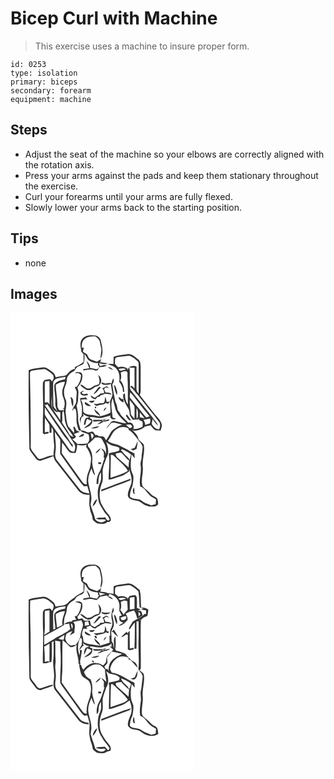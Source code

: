 # Bicep Curl with Machine
> This exercise uses a machine to insure proper form.

``` 
id: 0253 
type: isolation 
primary: biceps 
secondary: forearm 
equipment: machine 
``` 

## Steps

 - Adjust the seat of the machine so your elbows are correctly aligned with the rotation axis.
 - Press your arms against the pads and keep them stationary throughout the exercise.
 - Curl your forearms until your arms are fully flexed.
 - Slowly lower your arms back to the starting position.

## Tips

 - none

## Images

<svg width="221pt" height="275pt" viewBox="0 0 221 275" xmlns="http://www.w3.org/2000/svg">
  <g fill="#FFF">
    <path d="M0 0h221v275H0V0m85.81 31.84c-3.25 4.41-1.35 10.04-.79 14.98l2.68 3.1c-.15 3.02-.14 6.05.06 9.07-2.99 3-7.09 4.27-10.57 6.53.05.5.14 1.51.18 2.01-4.62.33-7.46 4.35-10.31 7.49-4.12 1.5-8.59 1.3-12.73 2.66-.87-2.27-1.56-4.79-3.75-6.16C46.93 68.81 43 64.75 38 65.84c-5.43.9-11.08.97-16.19 3.21-.31 31.7.09 63.41.94 95.09 1.8 3.67 4.7 6.69 6.99 10.07 1.41 2.2 4.1 4.24 6.83 3.28 5.03-1.63 10.11-3.13 14.95-5.27.62 2.3 1.17 4.72 2.8 6.55 9.12 11.56 18.17 23.18 27.22 34.8 3.04 4.06 8.51 5.29 13.33 5 .25 5.23-1.14 10.53.32 15.65.09 4.5 2.99 8.24 3.25 12.73.31 3.05 3.53 4.3 5.63 6.03 3.95.57 8.67 1.46 11.9-1.57 1.44-.43 3.76-.02 4.23-1.89 1.08-3.76-2.21-6.73-4.31-9.4-2.92-3.27-4.86-7.27-7.04-11.04-3.09-8.05-2.07-17.23 1.06-25.12 2.15-5.97-.54-12.45 1.4-18.47.75-3.68 2.74-6.95 3.46-10.64 4.05-5.9 2.53-13.49.04-19.67 2.54 1.73 5.05 3.64 8.05 4.52 2.22.75 4.67.82 6.76 1.96 1.48.65.93 2.48.93 3.76-3.93 2.07-8.47 2.19-12.63 3.56 1.67 10.32-.25 21.06-.14 31.55 5.07-.41 9.59-2.99 14.47-4.25 3.87-.9 6.72-3.76 10.08-5.66l.03-2.65c1.57 5.48 3.95 11.14 2.63 16.94-1.43 5.05-4.73 9.89-4.08 15.33 1.76 4.31 7.02 4.8 11.04 5.47 4.64.61 7.29 5.32 11.95 5.98 3.36 1.64 7.06 1.08 10.61.6.92-.74 1.84-1.48 2.77-2.2-.24-2.77-.13-6.02-2.28-8.12-2.45-1.54-5.34-2.48-7.13-4.92-2.84-3.46-7.16-5.48-9.61-9.25-1.94-7.18 1.16-14.57.56-21.86-1.34-9.28 3.09-18.53.99-27.78-1.89-2.17-4.45-3.68-6.17-6.04-.53-5.1-5.03-8.32-8.01-12.07.57.41 1.69 1.23 2.26 1.65 4.84-.09 9.99-1.29 13.42-4.94 2.24-.58 4.48-1.14 6.74-1.62 1.83 2.09 3.25 4.77 5.8 6.06 2.09.31 4.21.25 6.32.28.6-2.48 2.06-5.01 1.26-7.61-1.22-4.61-4.7-8.03-7.84-11.41-6.14-7.82-12.26-15.66-18.38-23.5.69-2.25 1.11-4.58 1.02-6.95-.08-9.31.01-18.63-.06-27.94-.18-2.92-.42-6.42-3.14-8.16-3.77-2.86-7.78-7.09-12.97-6.07-5.45.86-11.12.98-16.27 3.19-.12 2.88-.18 5.77-.18 8.66-2.31-.15-4.62-.31-6.93-.21 3.64 1.9 8.16 2.65 10.69 6.22 3.72 4.22 3.79 10.07 3.09 15.34 1.9 2.52 3.72 5.29 4.19 8.47.39 1.26-.34 3.18 1.23 3.75l.7.05c-.21-4.99-.99-10.27-4.88-13.81 1.72-3 1.15-6.41.61-9.64 1.24-.49 2.47-.98 3.7-1.48.83.01 2.47.05 3.3.06.29.4.88 1.2 1.18 1.6-.11 1.6-.22 3.2-.13 4.8.79 11.07.35 22.19.5 33.28-2.91-3.79-3.4-8.47-3.52-13.08-.3.03-.9.11-1.2.15-.23.33-.7 1-.93 1.34-.64 6.36 3.52 11.71 6.33 17.03 1.47 2.47 1.14 5.43 1.89 8.1.95 1.72 2.15 3.3 3.23 4.94 2.28-.22 4.56-.35 6.85-.33.21-.39.64-1.17.86-1.55-.03.55-.08 1.66-.11 2.22 1.18.37 2.31.85 3.39 1.46 1.88 1.7.66 4.41.76 6.59-3.47 1.57-7.11 2.84-10.96 2.98 1.63-3.77-1.39-9.51-5.89-7.81-3.12-2.84-5.81-6.09-8.9-8.95a26.27 26.27 0 0 0-3.98-6.26c-.62-3.44-.98-7.03-2.8-10.1-1.44-6.93-2.82-13.9-3.72-20.92 1.69-2.16 2.33-4.61 1.16-7.23a46.92 46.92 0 0 0-2.27 6.41c-2.14-1.66-4.75-.08-7.11.07-1.45-.32-2.77-1.01-4.14-1.56l-.64 1.75c3.55 2.51 7.59.88 11.44.25.01 3.58 1.02 7.02 1.57 10.52.72 3.81-1.66 7.14-2.96 10.53-1.27.17-2.54.34-3.82.5-.21-2.22-.87-4.34-1.75-6.38-.38 2.25-.15 4.7-1.21 6.77-1.26 2.13-4.21.62-6.17 1.47-2.13 1.03-4.38.69-6.57.18 1.34 1.09 2.71 3.37 4.73 2.48 3.15-1.61 7.13-.68 9.79-3.35.98.37 1.98.73 2.95 1.14l2.27-3.07c-.14 4.52.76 9.04.5 13.52-3.71 2.43-8.21 3.18-12.43 4.32-.06-4.16-4.76-5.65-6.81-8.8-.13 2.65 1.76 4.54 3.42 6.31a7.42 7.42 0 0 1 3.38 2.68c-4.21-.35-8.24-1.87-12.47-1.9-2.66-.12-5.68-1.12-7.44-3.12-.8-4.99-.06-10.36-3.17-14.78 2.52-1.16 5.38-.43 8.05-.49-.78-.91-1.57-1.81-2.36-2.71-1.5.79-3.14 1.24-4.83.81-.92.39-1.85.76-2.78 1.12l1.04-.19c.24 3.36 1.46 6.52 2.12 9.8.23 3.65.06 7.32-.26 10.96-.76 1.29-2.2 2.35-2.3 3.92.32 1.81.8 3.58 1.26 5.37-.22-3.45-.34-8.07 3.75-9.22-.44-.69-1.33-2.08-1.78-2.77 2.77 1.57 5.35 3.65 8.64 4.01-1.52.62-3.11 1-4.69 1.39-1.3 2.52-2.2 5.24-2.1 8.11.42-.15 1.28-.43 1.7-.58.37-2.3 1.07-4.53 1.97-6.67 1.79.73 3.57 1.47 5.34 2.23-1.61 4.28-6.42 5.46-8.74 9.11 3.6-1.47 8.1-2.85 9.51-6.9.27-1.37.83-3.37-.74-4.19-1.06-.41-2.84-1.28-1.33-2.43 4.71-.22 9.33 2.17 14 .87 3.5-.87 7.03-1.62 10.46-2.72-2.53 3.4 3.78 6.13 6.08 3.71-.96-.34-2.87-1-3.82-1.33-.57-7.65-3.19-15.64.03-23.06 1.05 4.52 2.28 9 3.45 13.5 2.39 6.76 8.04 11.46 12.98 16.35-4.68.48-8.95-1.94-13.54-2.41-1.94-.81-4.21-.18-5.3 1.64-1.43 2.65-4.11 4.4-5.25 7.24 2.34-2.08 4.15-4.65 6.22-6.98 4.26-.61 8.65 1.23 12.82 2.25-4.96 1.78-9.68 4.58-13.2 8.54-2.03 3.45-3.67 7.16-6.2 10.31-.91-1.6-1.48-3.67-3.28-4.53-2.54-.5-5.48.28-7.42-1.88l-2.21-.08c-.93-1.42-1.73-3.01-3.12-4.05-1.89.26-3.7 1.05-5.63 1.04-2.95-.91-5.75-2.89-8.98-2.09 2.41 2.94 6.62 2.69 9.7 4.61 1.16 3.58 1.62 7.93-1.47 10.68-3.86.53-7.75.54-11.64.73-2.19-2.01-4.38-4.02-6.6-5.99 2.09.07 3.46-1.25 4.61-2.78-.86-1.07-1.72-2.13-2.57-3.19 2.37-.94 4.79-1.7 7.19-2.55-1.01-.45-3.02-1.35-4.03-1.8-.78-1.49-1.54-2.99-2.3-4.5-.41.14-1.23.41-1.63.55.87 2.28 1.41 4.68 1.14 7.13-2.59-2.43-4.53-5.43-7.08-7.89-1.96-4.59-2.34-9.55-2.79-14.45-1.58-6.06 2.22-12.26-.4-18.21-2.54-5.28-2.5-11.52 0-16.81 1.61-3.1 1.02-6.71 2.21-9.91 1.54-3 4.2-5.33 7.19-6.83 2.34-.95 2.62-3.96 4.72-5.24 2.35-1.76 5.81-1.91 7.63-4.32 1.1-3.54 1.09-7.31.79-10.96 2.81 2.43 3.35 6.96 7.02 8.41 2.89 1.52 6.11 2.28 9.38 2.14-.02.84-.05 2.5-.07 3.33l1.15-.63c.06.7.19 2.09.25 2.78-1.32.79-2.57 2.61-4.31 1.78-2.15-.65-4.36-1.01-6.59-1.23.31-3.61-2.12-6.42-4.49-8.8 1.25 2.98 2.52 5.95 3.6 8.99-2.44.4-4.87.87-7.32 1.14.05.43.14 1.28.19 1.7 4.91-1.02 10.1-2.38 14.81.24.82-.28 1.63-.56 2.45-.84.61-1.1 1.24-2.19 1.86-3.29 3.21-.41 6.61-.61 9.48-2.26-2.84-.75-5.82-.53-8.32 1.09-.71-1.2-1.23-2.52-1.61-3.85 3.39.85 7.17 2.22 10.4.14-2.96-.55-5.96-.82-8.92-1.37.45-1.25.88-2.51 1.3-3.77-1.7 1.01-3.32 2.14-4.97 3.21-2.67-.85-5.36-1.68-7.93-2.82-2.31-1.12-3.11-3.75-4.11-5.92-1.71-1.04-3.39-2.13-5.04-3.26.36-1.66.79-3.3 1.23-4.95-.61.14-1.81.41-2.42.55-.31-3.76.03-8.24 3.37-10.65 3.62-3.2 8.64-3.31 13.19-3.13 1.61 1.43 3.42 2.74 4.5 4.65.92 2.91 1.29 5.96 2.01 8.92 1.06 4.37-1.08 8.66-.57 13.02 4.1-6.97 1.7-15.18.02-22.47-.87-2.5-3.22-4.31-5.66-5.15-5.73-1.04-12.89-.89-16.71 4.23m31.04 33.66c1.81 1.54 3.94 2.62 6.21 3.31-1.37-2.21-3.57-3.46-6.21-3.31M77.7 72.7l3.49-.28c1.14.77 2.29 1.54 3.43 2.31-.03 5.2-1.89 10.09-5.12 14.14-.59.14-1.77.41-2.36.54.74 1.91 1.82 3.67 2.42 5.63-.14 3.5-.74 6.98-.67 10.49.44 4.87-4.71 7.84-4.66 12.66.64-1.08 1.21-2.19 1.77-3.31.5.15 1.5.46 2.01.62 1.16 3.59 1.37 7.61 1.21 11.42-.44 4.93 1.07 9.79 2.7 14.38.7.07 2.11.22 2.82.29-2.02-4.99-3.89-10.29-3.58-15.76.15-4.89-.88-9.71-1.92-14.46 2.65-4.31 1.67-9.51 2.22-14.3.35-2.53-.33-4.99-1.2-7.34 3.29-3.54 5.91-8.01 6.02-12.97.2-2-.42-4.71-2.78-5.05-1.95-.26-4.69-1.32-5.8.99m27.6 2.08c.83 3.65 2.47 7.39.8 11.08-1.69.59-3.41 1.09-5.07 1.74-2.38 1.05-4.21 3.48-7.01 3.41-4.04.52-6.2-4.17-9.81-4.77-.03.29-.08.87-.11 1.17 2.22 2.34 4.9 4.34 7.92 5.51 3.01.63 5.95-.76 8.1-2.79 2.18-1.98 6.22-1.38 7.47-4.45 2.59-3.41 1.05-8.61-2.29-10.9m4.64 15.98c1.96 1.45 2.57 3.72 2.19 6.08-1.31.07-2.62.12-3.93.18-2.09 2.02-4.69 3.36-6.9 5.23-1.8-.76-3.37-1.94-4.93-3.08-.06 3.25 3.1 4.17 5.72 4.85.75-.9 1.49-1.8 2.25-2.7.61-.09 1.85-.27 2.47-.36.36-.42 1.08-1.27 1.43-1.7 1.85-.31 3.62-.95 5.24-1.91 2.7.26 5.39.61 8.07 1.04-1.63-2.71-4.76-2.6-7.54-2.64-.52-1.39-1.16-2.72-1.85-4.02l2.49-2.04c1.21.44 2.42.85 3.65 1.24-1.03-.88-1.86-2.23-3.28-2.52-1.73.75-3.01 2.46-5.08 2.35m14.25-3.71c.41 4.07 1.5 8.07 3.23 11.78 1.54-2.48.18-5.25-.46-7.78-.59-1.52-.79-3.56-2.77-4m-18.04 2.02c-2.26 2.94-4.67 5.79-6.72 8.88 4.31-1.37 5.92-5.75 9.31-8.29-.65-.15-1.94-.44-2.59-.59m-22.36 6.64c.16.63.47 1.9.63 2.53 2.65 1.8 5.69 1.6 8.66.86-.29-.52-.87-1.57-1.16-2.1-2.15.84-5.47 1.89-6.47-1.1.73-.54 2.2-1.62 2.94-2.16-1.77.04-3.19 1.04-4.6 1.97m45.84 5.9c.56 2.91 3.29 5.61 6.25 6.01-.15-.98-.45-2.94-.6-3.93-.51.01-1.52.02-2.03.02-1.12-.82-2.02-2.33-3.62-2.1m-57.83-.4c1.6 3.68.65 8.31 3.29 11.47.07-3.78 1.57-10.24-3.29-11.47m22.48 4.96c1.57 3.03 5.53 2.26 6.77-.58-2.26.16-4.52.36-6.77.58m-4.93 1.1c-1.3 3.69 4.38 5.38 7.22 4.68-2.19-1.86-4.65-3.41-7.22-4.68m11.85 5.75c-.25 1.42.3 1.95 1.66 1.6.24-1.43-.31-1.97-1.66-1.6m10.81 5.24c1.38-1.3 2.46-2.87 3.22-4.61-2.02.79-3.5 2.29-3.22 4.61m26.37 5.7c1.86 2.05 2.87 5.54 6.17 5.51-1.36-2.58-3.11-4.92-4.91-7.21-.43.56-.85 1.12-1.26 1.7m-27.01 4.47c-3.97.45-7.99.07-11.93.15-.12.47-.37 1.42-.5 1.89 3.43.57 7.1-.84 10.4.17-1.78.85-3.56 1.75-4.95 3.17 2.7-.13 5.02-1.53 7.18-3.01 2.65-.1 5.38-.42 7.63-1.97-2.23-1.62-5.06.9-7.49.82 1.21-.98 2.42-1.97 3.62-2.97-1.34.55-2.65 1.15-3.96 1.75M96.42 138.7c3.54.42 7.33.62 10.04-2.12-3.5-.24-6.77 1.11-10.04 2.12m-14.88 10.23c2.39.47 7.56-.26 6.26-3.75-2.23.89-4.19 2.5-6.26 3.75m62.07 50.54c-11.67 4.01-23.07 8.72-34.67 12.9.02.55.04 1.65.06 2.2 11.7-4.7 23.71-8.58 35.33-13.48-.18-.41-.54-1.21-.72-1.62z"/>
    <path d="M130.81 53.13c4.05-.5 8.09-1.28 12.17-1.43 3.69 1.39 6.77 4.04 9.63 6.69 1.6 1.41 1.07 3.78 1.25 5.67-.13 11.09.08 22.18-.16 33.27-1.02-1.66-2.65-3.19-2.49-5.3-.08-9.06-.06-18.13.01-27.19-2.84-1.93-6.18-.2-9.17.27 1.99 1.42 4.5 1.11 6.8 1.12 0 8.22-.04 16.45.01 24.67-1.46-.98-2.65-3.97-4.67-2.71-.01.26-.02.79-.03 1.05 3.4 2.84 5.75 6.61 8.73 9.85 8.34 10.66 17.06 21.04 25.2 31.85 2.28 2.6 1.53 6.17.36 9.06-3.35-.05-6.08-1.83-7.82-4.61-2.27-2.1-.2-5.28-.11-7.76 2.06 2.68 3.65 5.94 6.67 7.72-1.83-3.5-4.53-6.42-6.74-9.67-8.79-11.19-17.97-22.1-26.65-33.37-.88-4.37-.29-8.87-.61-13.3-.32-4.44.69-9.09-.9-13.37-.54.85-1.63 2.54-2.17 3.39.05-.49.16-1.49.22-1.98-3.35-2.07-7.22-2.89-10.96-1.33-1.28-1.26-2.64-2.44-3.82-3.81-.34-2.34-.26-4.75.2-7.07 1.28-1.44 3.31-1.39 5.05-1.71z"/>
    <path d="M129.78 67.6c3.03-.79 6.22-1.35 9.03.5-2.97.19-7.4 3.61-9.03-.5zM26.06 69.58c4.95-.76 9.91-1.62 14.92-1.88 3.71 1.42 6.83 4.08 9.7 6.77 1.24 1.11.89 2.96 1.22 4.44-.76 1.23-1.48 2.48-2.16 3.75-.63-.97-1.24-1.95-1.96-2.86-2.33-.07-4.59.63-6.86 1.04-.68.97-1.62 1.83-2.01 2.99-.59 13.39.8 26.8.08 40.19-.41 6.97-.05 13.95-.17 20.92l2.28 1.04c1.43-.84 5.6-.26 4.69-2.78-1.54-.17-3.06.05-4.56.67-.21-5.9.02-11.8.02-17.7 1.65 2.77 3.76 5.25 5.28 8.1.61 3.26.33 6.63.22 9.92.6-.01 1.8-.02 2.4-.03.03-2.21.07-4.42.18-6.63.68 1.12 1.39 2.23 1.9 3.44.05 5.59.37 11.19 1.01 16.74.68 4.6-.83 9.14-.6 13.75-5.92-.39-11.01 3.46-16.74 4.29-2.65-.55-3.73-3.36-5.34-5.22-2.05-3.3-5.87-6.14-5.24-10.47.01-28.03-.25-56.05-.94-84.07.12-2.32-.62-6.12 2.68-6.41z"/>
    <path d="M56.12 79.02c3.28-.96 6.68-1.45 10.07-1.86-.22.73-.66 2.19-.89 2.92-4.76 1.01-10.44 1.83-12.71 6.8-.38 7.08 1.68 14.01 1.18 21.11-.45 3.91 1.29 7.48 2.66 11.02.85.1 2.55.3 3.4.39-.04 3.25-.06 6.5-.1 9.76-2.55-3.99-5.22-7.9-7.93-11.78-4.51-5.46-1.92-13.03-2.29-19.46.34 5.03-.09 10.1.42 15.12.47 3.41 3.66 5.38 6.53 6.67-.69-3.46-5.07-5.01-5.01-8.72-.11-8.68-.35-17.36-.22-26.04-.13-2.88 2.32-5.12 4.89-5.93zM41.24 82.78a174 174 0 0 1 5.52-.75c.11 9.42.08 18.83.04 28.25-.65-.86-1.3-1.71-1.96-2.57l-3.7.03c.04-8.32-.06-16.64.1-24.96z"/>
    <path d="M54.27 86.67c3.25-2.31 6.9-4.07 11.01-3.57-.72 4.42-3.41 8.4-3.16 12.99-.11 4.54 3 8.38 2.9 12.92.04 1.96-.46 3.86-.89 5.76-.51.19-1.51.58-2.02.78.48-.07 1.43-.21 1.9-.29l.19 1.76c-1.78.07-3.55.13-5.32.2-1.3-1.85-2.99-3.73-2.66-6.17.24-8.19-1.73-16.22-1.95-24.38zM143.58 95.64c2.8 2.49 4.88 5.63 7.21 8.54 5.37 6.8 10.68 13.66 16.14 20.4-1.26.44-2.52.89-3.82 1.17-1.95-1.69-3.43-3.83-5.07-5.8-4.52-5.84-9.54-11.27-14.06-17.1-1.64-2.04-.43-4.9-.4-7.21zM143.19 105.01c1.81 2.35 3.89 4.52 5.42 7.08.55 5.05.11 10.17.22 15.25-1.48-1.74-3.46-3.23-4.31-5.38-.33-5.67-1.83-11.24-1.33-16.95zM43.31 110.99c.09-.42.28-1.24.37-1.65 10.95 15.46 21.97 30.92 32.16 46.9 2.39 3.19 2.1 7.21.59 10.7-2.37-.48-5.01-.97-6.23-3.33-7.43-10.52-14.96-20.97-22.37-31.51-2.17-3.1-4.76-5.96-6.45-9.37-.49-2.92-.15-5.9-.14-8.84 6.84 10.71 14.28 21.02 21.26 31.64 2.69 4.26 6.64 7.57 9.09 11.98.91 1.5 2 2.87 3.12 4.21l-.12-3.26c-2.91-2-4.11-5.36-6-8.18-9.33-13.24-18.58-26.57-27.8-39.9.63.15 1.89.45 2.52.61zM151.37 114.56c1.88 2.82 1.56 6.3 1.49 9.52.2 1.32-.58 2.37-1.41 3.28-.45-4.25-.4-8.54-.08-12.8zM61.72 131.86c1.44-4.72-.93-10.18 1.65-14.5 1.44 4.07 1.45 8.4 1.99 12.64.96 3.87 2.1 7.9 4.73 11.01 2.1 2.6 3.97 5.37 5.56 8.31-1.66-.63-3.19-1.53-4.63-2.56-2.51-5.31-6.26-9.9-9.3-14.9zM155.17 119.69c1.99 2.34 4 4.66 5.74 7.2-1.95-.24-3.84-.76-5.7-1.38-.02-1.94-.03-3.89-.04-5.82zM159.51 128.62c2.78-.39 5.51-1.05 8.28-1.53-.14 1.92.22 3.96-.54 5.79-1.85.73-3.75 1.29-5.64 1.91 0-2.27-.78-4.36-2.1-6.17zM110.17 129.19l.57-.47.75.51-.11.95-.85.33-.36-1.32zM138.52 134.65c1.99-.06 4.08-.64 6.05-.1.61.84 1.09 1.77 1.61 2.67-.75.4-2.24 1.19-2.99 1.58-1.62-1.31-3.22-2.65-4.67-4.15zM127.59 139.69c4.06-3.05 9.59-3.27 14-.79l.24 1.85c4.54 2.22 7.18 6.77 10.36 10.49 2.01 3.34 5.55 5.85 6.36 9.83-.09 3.99-1.11 7.91-1.19 11.91.01 3.43-1.93 6.65-1.25 10.11 1.53 8.57-2.34 17.08-.35 25.64 5.5 1.69 7.7 7.3 11.77 10.82 1.94 2.31 5.28 2.6 7.17 4.98-.31 1.78-.44 3.59-.38 5.41-1.79.42-3.58.87-5.35 1.38-1.98-.81-3.96-1.59-5.97-2.28-3.34-1-5.63-4.01-9.02-4.88-3.57-1.02-7.81-.37-10.64-3.29-.25-4.27 1.3-8.39 2.85-12.29.99-4.08 1.59-8.34 1.17-12.54-.56-2.44-1.93-4.61-2.51-7.05-1.09-6.2-.26-12.51.37-18.71.26.24.77.71 1.02.95.78 1.34 1.68 2.61 2.82 3.68-.1-2-.23-3.99-.36-5.99-5.5-2.47-10.49-5.88-15.97-8.38-4.84-3.37-11.3-2.66-15.86-6.66 3.97-4.48 5.23-11.1 10.72-14.19m23.21 18.93c-.73 1.13-1.21 2.38-1.68 3.64-1.66.62-3.35 1.17-5.04 1.69 1.13.46 2.25.94 3.38 1.43 1.32-.7 2.64-1.4 3.95-2.12.35-2.96 1.33-5.86.94-8.88-.56 1.4-1.04 2.82-1.55 4.24m-3.09 58.68c.53.04 1.59.11 2.12.15-.29-.28-.89-.85-1.19-1.13 0-2.18-.02-4.35-.17-6.52-2.13 2.13-2 4.92-.76 7.5zM53.27 143.02c1.91 3.25 4.4 6.11 6.32 9.35.48 5.61-.06 11.28-.02 16.92 5.24 7.75 10.86 15.24 16.23 22.9 3.99 5.44 7.62 11.17 12.14 16.22 1.43-.11 2.85-.23 4.29-.34.82 3.01 1.72 6 2.54 9.02-4.01-.68-8.72-1.09-11.4-4.58-8.53-10.78-16.9-21.69-25.44-32.47-1.53-1.99-3.37-3.92-3.93-6.45-1.03-3.51.33-7.08.34-10.62.44-6.69-1.2-13.27-1.07-19.95zM96.26 144.8c1.78.26 3.33 1.17 3.6 3.04-.41 1.52-1.49 2.73-2.31 4.04-.48-2.35-.96-4.7-1.29-7.08z"/>
    <path d="M97.34 153.88c1.85-.96 2.74-3.07 4.47-4.09 2.7.26 6.57-.55 8.05 2.41 1.95 3.42 4.17 6.88 4.65 10.87.24 2.48.15 4.98.22 7.47-.47-3.42-2.62-6.23-5.82-7.51.87 1.51 1.91 2.92 3 4.28.24 2.09.37 4.22-.21 6.28.28.21.83.64 1.11.86-1.62 4.9-3.01 9.91-4.98 14.68-3.31 4.88-4.8 10.73-4.56 16.61l2.08-.16c.44-4.74.18-9.89 3.21-13.87.02 4.25.82 8.8-1.19 12.76-3.18 6.62-3.21 14.34-1.67 21.4.83 4.32 3.88 7.68 5.78 11.54 1.97 4.03 6.56 6.54 7.44 11.12-2.5 2.56-4.07-.96-5.2-2.86-3.67.91-8.12-.74-11.23 1.68 3.92 1.9 8.31-.34 12.11 1.49-3.34 4.4-10.25 3.13-13.07-1.13-1.1-5.85-3.91-11.16-5.29-16.94-.14-2.62 1.02-5.15.84-7.79.11-7.53-3.67-14.45-3.88-21.92.19-4.91 2.01-9.58 3.95-14.02 1.39 2.68 1.47 6.48 4.35 8.13-1.23-5.35-3.5-10.55-3.5-16.11.78-6.42-.18-13.61-4.84-18.45-.14-.96-.26-1.93-.36-2.89 1.8-.92 3.23-2.34 4.54-3.84m4.67 15.03c2.78-1.2 5.05-3.36 6.3-6.13-2.56 1.48-5.19 3.26-6.3 6.13m3.31 10.48c.02.59.07 1.76.1 2.35 1.11-.03 2.22-.06 3.33-.1-.01-.51-.02-1.54-.03-2.06-1.13-.06-2.27-.13-3.4-.19m-6.74 53.08c3.1-1.91 4.7-5.34 5.33-8.8-3.13 1.84-4.51 5.43-5.33 8.8z"/>
    <path d="M61.9 155.82c3.02 3.43 5.36 7.38 8.17 10.97 1.95 2.44 5.43 1.33 8.13 1.61 1.06-3.24 1.65-6.59 1.83-9.98 3.75 1.25 7.79 1.27 11.56.05-.26.55-.79 1.66-1.05 2.21 3.07 4.21 5.5 9.1 6.24 14.28-.62 5.25-.72 10.71-3.02 15.59-2.05 4.9-2.83 10.21-2.21 15.49-3.37.5-5.11-2.48-6.79-4.79-7.74-10.95-15.6-21.81-23.34-32.75.18-4.23.3-8.46.48-12.68zM132.51 165.48c.29-.42.87-1.25 1.16-1.66 3.83 1.74 7.77 3.47 10.87 6.39-.33 2.18-1.12 4.25-1.57 6.4-2.24-4.01-6.61-6.1-8.87-10.04-.4-.27-1.19-.82-1.59-1.09zM126.03 169.33c2.18-.84 4.5-1.18 6.83-1.3 2.58 2.87 5.43 5.49 7.89 8.47.4.18 1.2.53 1.6.71-.44 2.85-.58 5.73-.63 8.6-4.54-3.97-8.97-8.08-13.51-12.06-1.41-1.04-1.65-2.89-2.18-4.42zM120 198.16c-.11-9.09.44-18.18.37-27.27 2.52-1.04 4.05 1.65 5.74 3 5.04 5.23 11.28 9.56 14.79 16.06-6.45 3.91-13.79 5.87-20.9 8.21z"/>
  </g>
  <g fill="#333">
    <path d="M85.81 31.84c3.82-5.12 10.98-5.27 16.71-4.23 2.44.84 4.79 2.65 5.66 5.15 1.68 7.29 4.08 15.5-.02 22.47-.51-4.36 1.63-8.65.57-13.02-.72-2.96-1.09-6.01-2.01-8.92-1.08-1.91-2.89-3.22-4.5-4.65-4.55-.18-9.57-.07-13.19 3.13-3.34 2.41-3.68 6.89-3.37 10.65.61-.14 1.81-.41 2.42-.55-.44 1.65-.87 3.29-1.23 4.95 1.65 1.13 3.33 2.22 5.04 3.26 1 2.17 1.8 4.8 4.11 5.92 2.57 1.14 5.26 1.97 7.93 2.82 1.65-1.07 3.27-2.2 4.97-3.21-.42 1.26-.85 2.52-1.3 3.77 2.96.55 5.96.82 8.92 1.37-3.23 2.08-7.01.71-10.4-.14.38 1.33.9 2.65 1.61 3.85 2.5-1.62 5.48-1.84 8.32-1.09-2.87 1.65-6.27 1.85-9.48 2.26-.62 1.1-1.25 2.19-1.86 3.29-.82.28-1.63.56-2.45.84-4.71-2.62-9.9-1.26-14.81-.24-.05-.42-.14-1.27-.19-1.7 2.45-.27 4.88-.74 7.32-1.14-1.08-3.04-2.35-6.01-3.6-8.99 2.37 2.38 4.8 5.19 4.49 8.8 2.23.22 4.44.58 6.59 1.23 1.74.83 2.99-.99 4.31-1.78-.06-.69-.19-2.08-.25-2.78l-1.15.63c.02-.83.05-2.49.07-3.33-3.27.14-6.49-.62-9.38-2.14-3.67-1.45-4.21-5.98-7.02-8.41.3 3.65.31 7.42-.79 10.96-1.82 2.41-5.28 2.56-7.63 4.32-2.1 1.28-2.38 4.29-4.72 5.24-2.99 1.5-5.65 3.83-7.19 6.83-1.19 3.2-.6 6.81-2.21 9.91-2.5 5.29-2.54 11.53 0 16.81 2.62 5.95-1.18 12.15.4 18.21.45 4.9.83 9.86 2.79 14.45 2.55 2.46 4.49 5.46 7.08 7.89.27-2.45-.27-4.85-1.14-7.13.4-.14 1.22-.41 1.63-.55.76 1.51 1.52 3.01 2.3 4.5 1.01.45 3.02 1.35 4.03 1.8-2.4.85-4.82 1.61-7.19 2.55.85 1.06 1.71 2.12 2.57 3.19-1.15 1.53-2.52 2.85-4.61 2.78 2.22 1.97 4.41 3.98 6.6 5.99 3.89-.19 7.78-.2 11.64-.73 3.09-2.75 2.63-7.1 1.47-10.68-3.08-1.92-7.29-1.67-9.7-4.61 3.23-.8 6.03 1.18 8.98 2.09 1.93.01 3.74-.78 5.63-1.04 1.39 1.04 2.19 2.63 3.12 4.05l2.21.08c1.94 2.16 4.88 1.38 7.42 1.88 1.8.86 2.37 2.93 3.28 4.53 2.53-3.15 4.17-6.86 6.2-10.31 3.52-3.96 8.24-6.76 13.2-8.54-4.17-1.02-8.56-2.86-12.82-2.25-2.07 2.33-3.88 4.9-6.22 6.98 1.14-2.84 3.82-4.59 5.25-7.24 1.09-1.82 3.36-2.45 5.3-1.64 4.59.47 8.86 2.89 13.54 2.41-4.94-4.89-10.59-9.59-12.98-16.35-1.17-4.5-2.4-8.98-3.45-13.5-3.22 7.42-.6 15.41-.03 23.06.95.33 2.86.99 3.82 1.33-2.3 2.42-8.61-.31-6.08-3.71-3.43 1.1-6.96 1.85-10.46 2.72-4.67 1.3-9.29-1.09-14-.87-1.51 1.15.27 2.02 1.33 2.43 1.57.82 1.01 2.82.74 4.19-1.41 4.05-5.91 5.43-9.51 6.9 2.32-3.65 7.13-4.83 8.74-9.11-1.77-.76-3.55-1.5-5.34-2.23-.9 2.14-1.6 4.37-1.97 6.67-.42.15-1.28.43-1.7.58-.1-2.87.8-5.59 2.1-8.11 1.58-.39 3.17-.77 4.69-1.39-3.29-.36-5.87-2.44-8.64-4.01.45.69 1.34 2.08 1.78 2.77-4.09 1.15-3.97 5.77-3.75 9.22-.46-1.79-.94-3.56-1.26-5.37.1-1.57 1.54-2.63 2.3-3.92.32-3.64.49-7.31.26-10.96-.66-3.28-1.88-6.44-2.12-9.8l-1.04.19c.93-.36 1.86-.73 2.78-1.12 1.69.43 3.33-.02 4.83-.81.79.9 1.58 1.8 2.36 2.71-2.67.06-5.53-.67-8.05.49 3.11 4.42 2.37 9.79 3.17 14.78 1.76 2 4.78 3 7.44 3.12 4.23.03 8.26 1.55 12.47 1.9a7.42 7.42 0 0 0-3.38-2.68c-1.66-1.77-3.55-3.66-3.42-6.31 2.05 3.15 6.75 4.64 6.81 8.8 4.22-1.14 8.72-1.89 12.43-4.32.26-4.48-.64-9-.5-13.52l-2.27 3.07c-.97-.41-1.97-.77-2.95-1.14-2.66 2.67-6.64 1.74-9.79 3.35-2.02.89-3.39-1.39-4.73-2.48 2.19.51 4.44.85 6.57-.18 1.96-.85 4.91.66 6.17-1.47 1.06-2.07.83-4.52 1.21-6.77.88 2.04 1.54 4.16 1.75 6.38 1.28-.16 2.55-.33 3.82-.5 1.3-3.39 3.68-6.72 2.96-10.53-.55-3.5-1.56-6.94-1.57-10.52-3.85.63-7.89 2.26-11.44-.25l.64-1.75c1.37.55 2.69 1.24 4.14 1.56 2.36-.15 4.97-1.73 7.11-.07.6-2.19 1.36-4.33 2.27-6.41 1.17 2.62.53 5.07-1.16 7.23.9 7.02 2.28 13.99 3.72 20.92 1.82 3.07 2.18 6.66 2.8 10.1a26.27 26.27 0 0 1 3.98 6.26c3.09 2.86 5.78 6.11 8.9 8.95 4.5-1.7 7.52 4.04 5.89 7.81 3.85-.14 7.49-1.41 10.96-2.98-.1-2.18 1.12-4.89-.76-6.59-1.08-.61-2.21-1.09-3.39-1.46.03-.56.08-1.67.11-2.22-.22.38-.65 1.16-.86 1.55-2.29-.02-4.57.11-6.85.33-1.08-1.64-2.28-3.22-3.23-4.94-.75-2.67-.42-5.63-1.89-8.1-2.81-5.32-6.97-10.67-6.33-17.03.23-.34.7-1.01.93-1.34.3-.04.9-.12 1.2-.15.12 4.61.61 9.29 3.52 13.08-.15-11.09.29-22.21-.5-33.28-.09-1.6.02-3.2.13-4.8-.3-.4-.89-1.2-1.18-1.6-.83-.01-2.47-.05-3.3-.06-1.23.5-2.46.99-3.7 1.48.54 3.23 1.11 6.64-.61 9.64 3.89 3.54 4.67 8.82 4.88 13.81l-.7-.05c-1.57-.57-.84-2.49-1.23-3.75-.47-3.18-2.29-5.95-4.19-8.47.7-5.27.63-11.12-3.09-15.34-2.53-3.57-7.05-4.32-10.69-6.22 2.31-.1 4.62.06 6.93.21 0-2.89.06-5.78.18-8.66 5.15-2.21 10.82-2.33 16.27-3.19 5.19-1.02 9.2 3.21 12.97 6.07 2.72 1.74 2.96 5.24 3.14 8.16.07 9.31-.02 18.63.06 27.94.09 2.37-.33 4.7-1.02 6.95 6.12 7.84 12.24 15.68 18.38 23.5 3.14 3.38 6.62 6.8 7.84 11.41.8 2.6-.66 5.13-1.26 7.61-2.11-.03-4.23.03-6.32-.28-2.55-1.29-3.97-3.97-5.8-6.06-2.26.48-4.5 1.04-6.74 1.62-3.43 3.65-8.58 4.85-13.42 4.94-.57-.42-1.69-1.24-2.26-1.65 2.98 3.75 7.48 6.97 8.01 12.07 1.72 2.36 4.28 3.87 6.17 6.04 2.1 9.25-2.33 18.5-.99 27.78.6 7.29-2.5 14.68-.56 21.86 2.45 3.77 6.77 5.79 9.61 9.25 1.79 2.44 4.68 3.38 7.13 4.92 2.15 2.1 2.04 5.35 2.28 8.12-.93.72-1.85 1.46-2.77 2.2-3.55.48-7.25 1.04-10.61-.6-4.66-.66-7.31-5.37-11.95-5.98-4.02-.67-9.28-1.16-11.04-5.47-.65-5.44 2.65-10.28 4.08-15.33 1.32-5.8-1.06-11.46-2.63-16.94l-.03 2.65c-3.36 1.9-6.21 4.76-10.08 5.66-4.88 1.26-9.4 3.84-14.47 4.25-.11-10.49 1.81-21.23.14-31.55 4.16-1.37 8.7-1.49 12.63-3.56 0-1.28.55-3.11-.93-3.76-2.09-1.14-4.54-1.21-6.76-1.96-3-.88-5.51-2.79-8.05-4.52 2.49 6.18 4.01 13.77-.04 19.67-.72 3.69-2.71 6.96-3.46 10.64-1.94 6.02.75 12.5-1.4 18.47-3.13 7.89-4.15 17.07-1.06 25.12 2.18 3.77 4.12 7.77 7.04 11.04 2.1 2.67 5.39 5.64 4.31 9.4-.47 1.87-2.79 1.46-4.23 1.89-3.23 3.03-7.95 2.14-11.9 1.57-2.1-1.73-5.32-2.98-5.63-6.03-.26-4.49-3.16-8.23-3.25-12.73-1.46-5.12-.07-10.42-.32-15.65-4.82.29-10.29-.94-13.33-5-9.05-11.62-18.1-23.24-27.22-34.8-1.63-1.83-2.18-4.25-2.8-6.55-4.84 2.14-9.92 3.64-14.95 5.27-2.73.96-5.42-1.08-6.83-3.28-2.29-3.38-5.19-6.4-6.99-10.07-.85-31.68-1.25-63.39-.94-95.09 5.11-2.24 10.76-2.31 16.19-3.21 5-1.09 8.93 2.97 12.58 5.68 2.19 1.37 2.88 3.89 3.75 6.16 4.14-1.36 8.61-1.16 12.73-2.66 2.85-3.14 5.69-7.16 10.31-7.49-.04-.5-.13-1.51-.18-2.01 3.48-2.26 7.58-3.53 10.57-6.53-.2-3.02-.21-6.05-.06-9.07l-2.68-3.1c-.56-4.94-2.46-10.57.79-14.98m45 21.29c-1.74.32-3.77.27-5.05 1.71-.46 2.32-.54 4.73-.2 7.07 1.18 1.37 2.54 2.55 3.82 3.81 3.74-1.56 7.61-.74 10.96 1.33-.06.49-.17 1.49-.22 1.98.54-.85 1.63-2.54 2.17-3.39 1.59 4.28.58 8.93.9 13.37.32 4.43-.27 8.93.61 13.3 8.68 11.27 17.86 22.18 26.65 33.37 2.21 3.25 4.91 6.17 6.74 9.67-3.02-1.78-4.61-5.04-6.67-7.72-.09 2.48-2.16 5.66.11 7.76 1.74 2.78 4.47 4.56 7.82 4.61 1.17-2.89 1.92-6.46-.36-9.06-8.14-10.81-16.86-21.19-25.2-31.85-2.98-3.24-5.33-7.01-8.73-9.85.01-.26.02-.79.03-1.05 2.02-1.26 3.21 1.73 4.67 2.71-.05-8.22-.01-16.45-.01-24.67-2.3-.01-4.81.3-6.8-1.12 2.99-.47 6.33-2.2 9.17-.27-.07 9.06-.09 18.13-.01 27.19-.16 2.11 1.47 3.64 2.49 5.3.24-11.09.03-22.18.16-33.27-.18-1.89.35-4.26-1.25-5.67-2.86-2.65-5.94-5.3-9.63-6.69-4.08.15-8.12.93-12.17 1.43m-1.03 14.47c1.63 4.11 6.06.69 9.03.5-2.81-1.85-6-1.29-9.03-.5M26.06 69.58c-3.3.29-2.56 4.09-2.68 6.41.69 28.02.95 56.04.94 84.07-.63 4.33 3.19 7.17 5.24 10.47 1.61 1.86 2.69 4.67 5.34 5.22 5.73-.83 10.82-4.68 16.74-4.29-.23-4.61 1.28-9.15.6-13.75-.64-5.55-.96-11.15-1.01-16.74-.51-1.21-1.22-2.32-1.9-3.44-.11 2.21-.15 4.42-.18 6.63-.6.01-1.8.02-2.4.03.11-3.29.39-6.66-.22-9.92-1.52-2.85-3.63-5.33-5.28-8.1 0 5.9-.23 11.8-.02 17.7 1.5-.62 3.02-.84 4.56-.67.91 2.52-3.26 1.94-4.69 2.78l-2.28-1.04c.12-6.97-.24-13.95.17-20.92.72-13.39-.67-26.8-.08-40.19.39-1.16 1.33-2.02 2.01-2.99 2.27-.41 4.53-1.11 6.86-1.04.72.91 1.33 1.89 1.96 2.86.68-1.27 1.4-2.52 2.16-3.75-.33-1.48.02-3.33-1.22-4.44-2.87-2.69-5.99-5.35-9.7-6.77-5.01.26-9.97 1.12-14.92 1.88m30.06 9.44c-2.57.81-5.02 3.05-4.89 5.93-.13 8.68.11 17.36.22 26.04-.06 3.71 4.32 5.26 5.01 8.72-2.87-1.29-6.06-3.26-6.53-6.67-.51-5.02-.08-10.09-.42-15.12.37 6.43-2.22 14 2.29 19.46 2.71 3.88 5.38 7.79 7.93 11.78.04-3.26.06-6.51.1-9.76-.85-.09-2.55-.29-3.4-.39-1.37-3.54-3.11-7.11-2.66-11.02.5-7.1-1.56-14.03-1.18-21.11 2.27-4.97 7.95-5.79 12.71-6.8.23-.73.67-2.19.89-2.92-3.39.41-6.79.9-10.07 1.86m-14.88 3.76c-.16 8.32-.06 16.64-.1 24.96l3.7-.03c.66.86 1.31 1.71 1.96 2.57.04-9.42.07-18.83-.04-28.25a174 174 0 0 0-5.52.75m13.03 3.89c.22 8.16 2.19 16.19 1.95 24.38-.33 2.44 1.36 4.32 2.66 6.17 1.77-.07 3.54-.13 5.32-.2l-.19-1.76c-.47.08-1.42.22-1.9.29.51-.2 1.51-.59 2.02-.78.43-1.9.93-3.8.89-5.76.1-4.54-3.01-8.38-2.9-12.92-.25-4.59 2.44-8.57 3.16-12.99-4.11-.5-7.76 1.26-11.01 3.57m89.31 8.97c-.03 2.31-1.24 5.17.4 7.21 4.52 5.83 9.54 11.26 14.06 17.1 1.64 1.97 3.12 4.11 5.07 5.8 1.3-.28 2.56-.73 3.82-1.17-5.46-6.74-10.77-13.6-16.14-20.4-2.33-2.91-4.41-6.05-7.21-8.54m-.39 9.37c-.5 5.71 1 11.28 1.33 16.95.85 2.15 2.83 3.64 4.31 5.38-.11-5.08.33-10.2-.22-15.25-1.53-2.56-3.61-4.73-5.42-7.08m-99.88 5.98c-.63-.16-1.89-.46-2.52-.61 9.22 13.33 18.47 26.66 27.8 39.9 1.89 2.82 3.09 6.18 6 8.18l.12 3.26c-1.12-1.34-2.21-2.71-3.12-4.21-2.45-4.41-6.4-7.72-9.09-11.98-6.98-10.62-14.42-20.93-21.26-31.64-.01 2.94-.35 5.92.14 8.84 1.69 3.41 4.28 6.27 6.45 9.37 7.41 10.54 14.94 20.99 22.37 31.51 1.22 2.36 3.86 2.85 6.23 3.33 1.51-3.49 1.8-7.51-.59-10.7-10.19-15.98-21.21-31.44-32.16-46.9-.09.41-.28 1.23-.37 1.65m108.06 3.57c-.32 4.26-.37 8.55.08 12.8.83-.91 1.61-1.96 1.41-3.28.07-3.22.39-6.7-1.49-9.52m-89.65 17.3c3.04 5 6.79 9.59 9.3 14.9 1.44 1.03 2.97 1.93 4.63 2.56a54.48 54.48 0 0 0-5.56-8.31c-2.63-3.11-3.77-7.14-4.73-11.01-.54-4.24-.55-8.57-1.99-12.64-2.58 4.32-.21 9.78-1.65 14.5m93.45-12.17c.01 1.93.02 3.88.04 5.82 1.86.62 3.75 1.14 5.7 1.38-1.74-2.54-3.75-4.86-5.74-7.2m4.34 8.93c1.32 1.81 2.1 3.9 2.1 6.17 1.89-.62 3.79-1.18 5.64-1.91.76-1.83.4-3.87.54-5.79-2.77.48-5.5 1.14-8.28 1.53m-20.99 6.03c1.45 1.5 3.05 2.84 4.67 4.15.75-.39 2.24-1.18 2.99-1.58-.52-.9-1-1.83-1.61-2.67-1.97-.54-4.06.04-6.05.1m-10.93 5.04c-5.49 3.09-6.75 9.71-10.72 14.19 4.56 4 11.02 3.29 15.86 6.66 5.48 2.5 10.47 5.91 15.97 8.38.13 2 .26 3.99.36 5.99-1.14-1.07-2.04-2.34-2.82-3.68-.25-.24-.76-.71-1.02-.95-.63 6.2-1.46 12.51-.37 18.71.58 2.44 1.95 4.61 2.51 7.05.42 4.2-.18 8.46-1.17 12.54-1.55 3.9-3.1 8.02-2.85 12.29 2.83 2.92 7.07 2.27 10.64 3.29 3.39.87 5.68 3.88 9.02 4.88 2.01.69 3.99 1.47 5.97 2.28 1.77-.51 3.56-.96 5.35-1.38-.06-1.82.07-3.63.38-5.41-1.89-2.38-5.23-2.67-7.17-4.98-4.07-3.52-6.27-9.13-11.77-10.82-1.99-8.56 1.88-17.07.35-25.64-.68-3.46 1.26-6.68 1.25-10.11.08-4 1.1-7.92 1.19-11.91-.81-3.98-4.35-6.49-6.36-9.83-3.18-3.72-5.82-8.27-10.36-10.49l-.24-1.85c-4.41-2.48-9.94-2.26-14 .79m-74.32 3.33c-.13 6.68 1.51 13.26 1.07 19.95-.01 3.54-1.37 7.11-.34 10.62.56 2.53 2.4 4.46 3.93 6.45 8.54 10.78 16.91 21.69 25.44 32.47 2.68 3.49 7.39 3.9 11.4 4.58-.82-3.02-1.72-6.01-2.54-9.02-1.44.11-2.86.23-4.29.34-4.52-5.05-8.15-10.78-12.14-16.22-5.37-7.66-10.99-15.15-16.23-22.9-.04-5.64.5-11.31.02-16.92-1.92-3.24-4.41-6.1-6.32-9.35m42.99 1.78c.33 2.38.81 4.73 1.29 7.08.82-1.31 1.9-2.52 2.31-4.04-.27-1.87-1.82-2.78-3.6-3.04m1.08 9.08c-1.31 1.5-2.74 2.92-4.54 3.84.1.96.22 1.93.36 2.89 4.66 4.84 5.62 12.03 4.84 18.45 0 5.56 2.27 10.76 3.5 16.11-2.88-1.65-2.96-5.45-4.35-8.13-1.94 4.44-3.76 9.11-3.95 14.02.21 7.47 3.99 14.39 3.88 21.92.18 2.64-.98 5.17-.84 7.79 1.38 5.78 4.19 11.09 5.29 16.94 2.82 4.26 9.73 5.53 13.07 1.13-3.8-1.83-8.19.41-12.11-1.49 3.11-2.42 7.56-.77 11.23-1.68 1.13 1.9 2.7 5.42 5.2 2.86-.88-4.58-5.47-7.09-7.44-11.12-1.9-3.86-4.95-7.22-5.78-11.54-1.54-7.06-1.51-14.78 1.67-21.4 2.01-3.96 1.21-8.51 1.19-12.76-3.03 3.98-2.77 9.13-3.21 13.87l-2.08.16c-.24-5.88 1.25-11.73 4.56-16.61 1.97-4.77 3.36-9.78 4.98-14.68-.28-.22-.83-.65-1.11-.86.58-2.06.45-4.19.21-6.28-1.09-1.36-2.13-2.77-3-4.28 3.2 1.28 5.35 4.09 5.82 7.51-.07-2.49.02-4.99-.22-7.47-.48-3.99-2.7-7.45-4.65-10.87-1.48-2.96-5.35-2.15-8.05-2.41-1.73 1.02-2.62 3.13-4.47 4.09m-35.44 1.94c-.18 4.22-.3 8.45-.48 12.68 7.74 10.94 15.6 21.8 23.34 32.75 1.68 2.31 3.42 5.29 6.79 4.79-.62-5.28.16-10.59 2.21-15.49 2.3-4.88 2.4-10.34 3.02-15.59-.74-5.18-3.17-10.07-6.24-14.28.26-.55.79-1.66 1.05-2.21-3.77 1.22-7.81 1.2-11.56-.05-.18 3.39-.77 6.74-1.83 9.98-2.7-.28-6.18.83-8.13-1.61-2.81-3.59-5.15-7.54-8.17-10.97m70.61 9.66c.4.27 1.19.82 1.59 1.09 2.26 3.94 6.63 6.03 8.87 10.04.45-2.15 1.24-4.22 1.57-6.4-3.1-2.92-7.04-4.65-10.87-6.39-.29.41-.87 1.24-1.16 1.66m-6.48 3.85c.53 1.53.77 3.38 2.18 4.42 4.54 3.98 8.97 8.09 13.51 12.06.05-2.87.19-5.75.63-8.6-.4-.18-1.2-.53-1.6-.71-2.46-2.98-5.31-5.6-7.89-8.47-2.33.12-4.65.46-6.83 1.3M120 198.16c7.11-2.34 14.45-4.3 20.9-8.21-3.51-6.5-9.75-10.83-14.79-16.06-1.69-1.35-3.22-4.04-5.74-3 .07 9.09-.48 18.18-.37 27.27z"/>
    <path d="M116.85 65.5c2.64-.15 4.84 1.1 6.21 3.31-2.27-.69-4.4-1.77-6.21-3.31zM77.7 72.7c1.11-2.31 3.85-1.25 5.8-.99 2.36.34 2.98 3.05 2.78 5.05-.11 4.96-2.73 9.43-6.02 12.97.87 2.35 1.55 4.81 1.2 7.34-.55 4.79.43 9.99-2.22 14.3 1.04 4.75 2.07 9.57 1.92 14.46-.31 5.47 1.56 10.77 3.58 15.76-.71-.07-2.12-.22-2.82-.29-1.63-4.59-3.14-9.45-2.7-14.38.16-3.81-.05-7.83-1.21-11.42-.51-.16-1.51-.47-2.01-.62-.56 1.12-1.13 2.23-1.77 3.31-.05-4.82 5.1-7.79 4.66-12.66-.07-3.51.53-6.99.67-10.49-.6-1.96-1.68-3.72-2.42-5.63.59-.13 1.77-.4 2.36-.54 3.23-4.05 5.09-8.94 5.12-14.14-1.14-.77-2.29-1.54-3.43-2.31l-3.49.28z"/>
    <path d="M105.3 74.78c3.34 2.29 4.88 7.49 2.29 10.9-1.25 3.07-5.29 2.47-7.47 4.45-2.15 2.03-5.09 3.42-8.1 2.79-3.02-1.17-5.7-3.17-7.92-5.51.03-.3.08-.88.11-1.17 3.61.6 5.77 5.29 9.81 4.77 2.8.07 4.63-2.36 7.01-3.41 1.66-.65 3.38-1.15 5.07-1.74 1.67-3.69.03-7.43-.8-11.08zM109.94 90.76c2.07.11 3.35-1.6 5.08-2.35 1.42.29 2.25 1.64 3.28 2.52-1.23-.39-2.44-.8-3.65-1.24l-2.49 2.04c.69 1.3 1.33 2.63 1.85 4.02 2.78.04 5.91-.07 7.54 2.64-2.68-.43-5.37-.78-8.07-1.04-1.62.96-3.39 1.6-5.24 1.91-.35.43-1.07 1.28-1.43 1.7-.62.09-1.86.27-2.47.36-.76.9-1.5 1.8-2.25 2.7-2.62-.68-5.78-1.6-5.72-4.85 1.56 1.14 3.13 2.32 4.93 3.08 2.21-1.87 4.81-3.21 6.9-5.23 1.31-.06 2.62-.11 3.93-.18.38-2.36-.23-4.63-2.19-6.08zM124.19 87.05c1.98.44 2.18 2.48 2.77 4 .64 2.53 2 5.3.46 7.78a36.606 36.606 0 0 1-3.23-11.78z"/>
    <path d="M106.15 89.07c.65.15 1.94.44 2.59.59-3.39 2.54-5 6.92-9.31 8.29 2.05-3.09 4.46-5.94 6.72-8.88zM83.79 95.71c1.41-.93 2.83-1.93 4.6-1.97-.74.54-2.21 1.62-2.94 2.16 1 2.99 4.32 1.94 6.47 1.1.29.53.87 1.58 1.16 2.1-2.97.74-6.01.94-8.66-.86-.16-.63-.47-1.9-.63-2.53zM129.63 101.61c1.6-.23 2.5 1.28 3.62 2.1.51 0 1.52-.01 2.03-.02.15.99.45 2.95.6 3.93-2.96-.4-5.69-3.1-6.25-6.01zM71.8 101.21c4.86 1.23 3.36 7.69 3.29 11.47-2.64-3.16-1.69-7.79-3.29-11.47zM94.28 106.17c2.25-.22 4.51-.42 6.77-.58-1.24 2.84-5.2 3.61-6.77.58zM89.35 107.27c2.57 1.27 5.03 2.82 7.22 4.68-2.84.7-8.52-.99-7.22-4.68zM101.2 113.02c1.35-.37 1.9.17 1.66 1.6-1.36.35-1.91-.18-1.66-1.6zM112.01 118.26c-.28-2.32 1.2-3.82 3.22-4.61-.76 1.74-1.84 3.31-3.22 4.61zM138.38 123.96c.41-.58.83-1.14 1.26-1.7 1.8 2.29 3.55 4.63 4.91 7.21-3.3.03-4.31-3.46-6.17-5.51zM111.37 128.43c1.31-.6 2.62-1.2 3.96-1.75-1.2 1-2.41 1.99-3.62 2.97 2.43.08 5.26-2.44 7.49-.82-2.25 1.55-4.98 1.87-7.63 1.97-2.16 1.48-4.48 2.88-7.18 3.01 1.39-1.42 3.17-2.32 4.95-3.17-3.3-1.01-6.97.4-10.4-.17.13-.47.38-1.42.5-1.89 3.94-.08 7.96.3 11.93-.15m-1.2.76l.36 1.32.85-.33.11-.95-.75-.51-.57.47zM96.42 138.7c3.27-1.01 6.54-2.36 10.04-2.12-2.71 2.74-6.5 2.54-10.04 2.12zM81.54 148.93c2.07-1.25 4.03-2.86 6.26-3.75 1.3 3.49-3.87 4.22-6.26 3.75zM150.8 158.62c.51-1.42.99-2.84 1.55-4.24.39 3.02-.59 5.92-.94 8.88-1.31.72-2.63 1.42-3.95 2.12-1.13-.49-2.25-.97-3.38-1.43 1.69-.52 3.38-1.07 5.04-1.69.47-1.26.95-2.51 1.68-3.64zM102.01 168.91c1.11-2.87 3.74-4.65 6.3-6.13-1.25 2.77-3.52 4.93-6.3 6.13zM105.32 179.39c1.13.06 2.27.13 3.4.19.01.52.02 1.55.03 2.06-1.11.04-2.22.07-3.33.1-.03-.59-.08-1.76-.1-2.35zM143.61 199.47c.18.41.54 1.21.72 1.62-11.62 4.9-23.63 8.78-35.33 13.48-.02-.55-.04-1.65-.06-2.2 11.6-4.18 23-8.89 34.67-12.9zM147.71 217.3c-1.24-2.58-1.37-5.37.76-7.5.15 2.17.17 4.34.17 6.52.3.28.9.85 1.19 1.13-.53-.04-1.59-.11-2.12-.15zM98.58 232.47c.82-3.37 2.2-6.96 5.33-8.8-.63 3.46-2.23 6.89-5.33 8.8z"/>
  </g>
</svg>

<svg width="221pt" height="275pt" viewBox="0 0 221 275" xmlns="http://www.w3.org/2000/svg">
  <g fill="#FFF">
    <path d="M0 0h221v275H0V0m85.83 31.83c-3.28 4.4-1.36 10.05-.82 14.99.9 1.02 1.79 2.04 2.68 3.06-.13 3.06-.11 6.13.05 9.2-3.22 3.26-8.13 4.01-11.02 7.65-2.75 1.87-5.66 3.57-7.78 6.2-3.6 4.34-9.86 3.09-14.71 4.67-.8-2.24-1.47-4.71-3.62-6.05-3.66-2.74-7.61-6.79-12.63-5.69-5.42.85-11.04 1.02-16.17 3.17-.32 31.61.12 63.24.92 94.85 1.57 3.86 4.75 6.88 7.04 10.36 1.51 2.44 4.58 4.38 7.46 3.06 4.71-1.71 9.69-2.79 14.14-5.13l-.76-.81c-5.46.25-10.28 3.54-15.65 4.4-2.9-.65-4.04-3.75-5.83-5.8-1.72-2.85-4.99-5.25-4.79-8.89-.09-16.04-.16-32.09-.19-48.14-.23-14.21-1.01-28.43-.5-42.64 4.36-1.24 8.88-1.7 13.36-2.28 5.56-1.62 9.89 3.2 13.69 6.48 2.34 2.37.45 5.72-.82 8.11-.68-.92-1.35-1.84-2.1-2.69-2.36-.26-4.67.6-6.98.95-.73 1.28-2.07 2.42-1.95 4.03-.09 6.01-.07 12.03.07 18.05.94 14.19-.56 28.37-.07 42.56 1.33.14 2.66.14 3.99 0 1.16-.44 4.77-.45 2.98-2.35-1.59-.31-3.14.42-4.69.63.18-6.06-.04-12.12-.74-18.14 2.11-1.28 4.24-2.54 6.38-3.76.26 7.53-.14 15.07.02 22.61.58-.17 1.76-.49 2.34-.65.94-7.85.35-15.79.37-23.67.74-.38 1.48-.75 2.22-1.13-.14 8 .49 16.04-.57 23.99-.16 7.66 2.14 15.3.78 22.93-.54 4.1-.75 8.76 1.95 12.2 9.21 11.79 18.46 23.54 27.63 35.36 2.85 3.83 7.96 5.22 12.54 5.07-.07-.35-.22-1.05-.29-1.4-3.55-1.12-7.87-1.37-10.3-4.59-9.02-11.35-17.82-22.87-26.85-34.21-.97-1.31-2.02-2.62-2.45-4.21-1.42-4.31.47-8.76.23-13.15.28-4.68-1.19-9.3-.53-13.95.3-2.38.37-4.77.17-7.15-.58-7.18.22-14.4-.51-21.57 2.05.45 4.13.82 6.22 1.13-.36 7.2.81 14.36.49 21.56.33 9.37-1.03 18.7-.5 28.07.53 1.39 1.44 2.59 2.27 3.81 7 9.64 13.88 19.37 20.79 29.07 1.57 2.16 3.14 4.39 5.2 6.13 1.41.23 2.85.1 4.28.09.67 2.65 1.64 5.21 2.28 7.86 1.14 6-1.05 12.18.6 18.12.18 4.49 2.95 8.27 3.3 12.75.32 3.03 3.5 4.3 5.58 6.03 4.02.64 8.63 1.3 12.03-1.51 1.24-.24 2.46-.55 3.66-.93 2.1-3.42-.91-6.83-2.94-9.4-3.32-3.51-5.57-7.83-7.9-12.02-3.16-8.06-2.08-17.27 1.03-25.19 1.52-4.16.62-8.66.64-12.98-.11-5.69 2.87-10.74 4.26-16.11 3.98-5.95 2.55-13.62-.13-19.78 1.45.99 2.91 1.97 4.38 2.95 4.23.75 9.06 1.18 11.96 4.77-.16.74-.48 2.2-.64 2.94-3.87 1.39-7.91 2.15-11.94 2.92-.14.34-.42 1.01-.55 1.35l.68 2.24c.2 9.48-.72 18.96-.42 28.45 4.86-.96 9.38-3.05 14.12-4.41 4.08-.99 7.12-3.99 10.57-6.16 2.38 5.73 3.79 12.56.88 18.38-1.4 3.92-3.77 8.19-2.57 12.44 3.48 5.65 11.28 3.09 15.83 7.08 5.52 4.5 14.2 6.82 20.4 2.31-.32-2.44-.36-5.01-1.47-7.26-1.53-2.24-4.58-2.55-6.45-4.42-2.21-2.18-4.33-4.46-6.81-6.35-1.97-1.76-4.63-3.39-4.9-6.28-.71-6.7 1.46-13.31 1.05-20.01-1.32-9.3 3.11-18.58 1-27.83-1.36-1.74-3.3-2.87-4.96-4.28l1.54-1.58c.26-19.52-.56-39.05.11-58.57-.63-.07-1.87-.21-2.49-.27.65 0 1.95.01 2.6.01 1.89-2.43 4.75-3.56 7.55-4.59.78-2.56 1.12-5.22 1.24-7.89-2.55-1.82-5.47-2.77-8.62-2.43-.61-6.94.03-13.99-1.61-20.82-4.51-3.36-8.97-9.01-15.22-7.89-5.41.86-11.02 1.01-16.13 3.18-.12 3.09-.18 6.19-.15 9.28-2.38-.46-4.77-.86-7.19-1.09-2.71-1.41-5.85-1.23-8.79-1.76.4-1.31.78-2.63 1.15-3.95-1.64 1.08-3.23 2.23-4.85 3.32-2.68-.86-5.38-1.69-7.96-2.82-2.32-1.14-3.13-3.78-4.16-5.94-1.7-1.05-3.36-2.14-5.01-3.27.36-1.65.78-3.28 1.22-4.92-.62.13-1.84.39-2.46.53-.21-3.77.07-8.28 3.44-10.67 3.63-3.19 8.66-3.28 13.22-3.12 1.57 1.44 3.34 2.76 4.44 4.63.95 3.16 1.46 6.44 2.14 9.67.78 4.19-1.24 8.26-.69 12.45 4.09-7.35 1.74-15.85-.27-23.4-1.57-2.73-4.54-4.72-7.75-4.7-5.07-.59-11.07.13-14.31 4.55m23.11 180.55l.08 2.19c10.44-4.13 21.02-7.86 31.51-11.83 1.78-.53 3.23-1.65 4.13-3.28-12.22 3.38-23.75 8.8-35.72 12.92z"/>
    <path d="M88.76 50.04c2.04 2.14 3.12 4.98 5.06 7.19 3.27 2.24 7.25 3.32 11.2 3.28l-.04 3.1 1.63-.15c-.92 1.51-1.75 3.08-2.72 4.56-2.78-.48-5.49-1.33-8.32-1.53.05-3.31-1.9-6.01-3.98-8.38l-.35.27c1.2 2.73 2.33 5.48 3.37 8.27-2.45.42-4.88.91-7.35 1.21.06.42.17 1.26.23 1.68 3.74-.47 7.53-2.2 11.29-.89 1.69.19 3.62 1.67 5.21.47 1.32-1.02 2.44-2.28 3.56-3.52 2.72-.48 5.43-1 8.16-1.44 1.87 2.38 4.55 3.84 7.42 4.68-1.41-1.87-3.19-3.45-5.73-3.33.4-1.06.8-2.11 1.19-3.17 4.82 1.46 9.53 4.49 11.17 9.49 1.79 3.48.58 7.37.93 11.06.77 1.81 1.94 3.42 2.86 5.16-.74.23-2.21.71-2.95.94.06 1.69-.05 3.41.31 5.07.93 1.68 3.07 1.92 4.6 2.8-2.18.93-4.27 2.11-5.85 3.91 2.43-.51 4.68-1.6 6.73-2.98 1.27-1.48 2.88-2.64 4.07-4.19.46-2.8-1.02-5.32-2.17-7.74 3.08-1.77 6.55-2.7 9.92-3.73 2.19 2.85 2.99 6.37 3.84 9.79 2.14-1.1 4.48-2.02 6.21-3.74.34-2.04-.96-3.79-1.77-5.53l-3.92-.08c.94-.42 2.81-1.27 3.75-1.69-1.53-.64-3.06-1.24-4.6-1.84-.05-4.02.21-8.04-.14-12.05-.09-1.27-.93-2.28-1.76-3.17-2.37-.08-4.67.63-6.97 1.07-.93 1.3-1.82 2.62-2.69 3.96.06-.45.16-1.35.22-1.8-3.33-2.04-7.15-2.82-10.89-1.4a69.19 69.19 0 0 0-4.09-3.34c0-2.44-.17-4.92.34-7.33.89-1.5 2.83-1.45 4.34-1.76 4.28-.55 8.56-1.36 12.89-1.52 4.06 1.46 7.17 4.62 10.46 7.29 1.2 6.38.95 12.89 1.43 19.34 1.52.66 3.14 1.04 4.81 1.16-.99.48-1.94 1.01-2.91 1.5 1.99.29 3.97.61 5.94 1.05-.04 1.53-.09 3.06-.15 4.59-.65-.04-1.28-.09-1.92-.13-3.78 4.53-9.76 5.99-14.39 9.42-1.13 3.05-4.03 5.46-4.08 8.84 1.85.04 2.34-2.81 3.63-3.91.94-1.55 2.05-2.99 3.33-4.27.23 10.53.05 21.08-.42 31.6.61-.01 1.83-.03 2.44-.03.41-10.97-.16-21.95.13-32.92l2.42-.16c.08 8.32.25 16.66-.17 24.98-.21 10.98 1.13 22-.06 32.95 2.1 3.05 5.81 5.89 5.02 10.05-.91 5.28-.84 10.69-2.19 15.89-.75 3.96.7 7.96.1 11.94-.8 5.9-1.8 11.87-.64 17.8 5.46 1.76 7.72 7.32 11.78 10.86 2 2.12 4.96 2.84 7.13 4.74-.22 1.87-.38 3.76-.41 5.66-1.77.42-3.54.89-5.29 1.4-1.96-.81-3.93-1.59-5.93-2.3-3.07-.93-5.26-3.51-8.25-4.59-2.8-1.12-5.94-.75-8.73-1.85-1.5-.64-3.4-1.57-2.75-3.53.39-3.63 1.31-7.24 3.03-10.49.57-4.15 1.58-8.34 1.01-12.55-.72-3.05-2.66-5.77-2.76-8.97-.48-5.53-.33-11.22.97-16.62 1.13 1.51 2.21 3.08 3.41 4.54-.06-2.02-.15-4.04-.26-6.05-9.07-4.04-17.07-10.78-27.15-12.16-.67-1.25-1.34-2.49-2.01-3.73.83-6.31 4.63-12.26 10.47-14.93 3.78-1.6 7.89-.94 11.56.62.05.61.16 1.83.22 2.44l2.23.28c2.93 3.19 5.39 6.83 8.72 9.64-.73-2.77-1.68-5.99-4.49-7.33-4.38-2.2-7.35-6.17-10.52-9.76-3.53-1.42-7.08-2.84-10.84-3.53-.43-.57-.82-1.17-1.24-1.75 1.07-5.08.59-10.33.29-15.47-3.51 3.88-.86 9.52-1.92 14.19-.52-1.86-.7-3.79-.92-5.7-.58-.91-1.17-1.81-1.77-2.71-.04-3.77-.13-7.56-.57-11.31.86.14 1.71.28 2.57.44 1.37 2.33 3.53 3.97 5.74 5.46-1.45-3.07-3.37-5.86-5.22-8.69-.69 1.31-1.85 2.12-3.12 2.77 1.28-3.13 3.58-6.07 3.35-9.63-.29-4.25-1.75-8.33-2.04-12.59 2.4-1.73 2.13-4.35 1.23-6.87-1.77 4.87-3.08 10.31-1.45 15.4.94 3.21.36 6.59-1.19 9.51-1.68 2.78-.93 6.08-.99 9.15l-.98-.08c.13 2.72.24 5.45.25 8.17-3.67 1.42-7.44 2.56-11.25 3.54-.43-4.12-4.83-5.82-7.06-8.9.01 2.6 1.77 4.51 3.45 6.26 1.29.83 2.54 1.73 3.73 2.71-4.34-.19-8.47-1.73-12.81-1.83-2.59.02-4.83-1.42-7.17-2.3-.49-2.32-.55-4.71-1.12-7.01l-.47-.43c-1.14-2.77.36-5.98 1.16-8.74 1.62.02 3.24.05 4.86.1-.31-.55-.93-1.64-1.24-2.18 1.65-.54 3.3-1.1 4.94-1.67 1.4 2.05 3.56 3.07 5.91 3.62 1.42-1.46 3.04-2.72 5.03-3.29.34-.33 1.02-.97 1.37-1.3 1.82-.45 3.6-1.09 5.28-1.95 2.65.23 5.3.53 7.94.89-1.74-2.45-4.63-2.54-7.38-2.55a81.28 81.28 0 0 0-1.92-3.99l2.46-2.04c1.25.44 2.52.85 3.79 1.23-1.03-.93-2.05-1.91-3.29-2.56-1.58.96-3.29 1.66-4.85 2.64 1.75 1.45 2.03 3.65 1.97 5.79-1.45.09-2.9.15-4.35.21-.31.41-.92 1.23-1.23 1.64-1.95 1.04-3.82 2.21-5.53 3.6-1.59-.85-3.1-1.82-4.64-2.76-.38-1.84-.86-3.65-1.35-5.45-2.18.18-4.35.44-6.54.45-.99-.9-1.8-1.98-2.67-2.99-1.48.33-2.96.69-4.43 1.06-.36-.65-1.06-1.95-1.41-2.6 3.67-4.2 6.92-9.59 6.06-15.4-.79-3.74-5.87-3.77-8.72-2.51 2.56.36 5.06 1.03 7.24 2.48-.09 5.22-1.84 10.17-5.09 14.25-.64.14-1.94.42-2.58.56.61 1.33 1.23 2.66 1.85 3.99-1.38.17-2.76.33-4.14.49l-1.16 1.64c-3.34.18-6.82.84-9.33 3.24 2.07-.2 4.11-.57 6.16-.91.43 2.22.9 4.42 1.43 6.61-1.28 1.17-2.49 2.49-4.07 3.27-4.03 2.14-7.7 4.97-12.06 6.45-4.96 3.24-9.96 6.42-15.22 9.18-.08-3.47-.04-6.95.02-10.42 8.08-3.95 15.93-8.37 23.61-13.04.33-3.79-.15-7.78 1.5-11.35 1.2-2.67 1.84-5.51 2.03-8.42.4-4.5 4.22-7.67 7.93-9.7 1.82-.75 2.3-2.84 3.59-4.16 2.28-2.72 6.51-2.58 8.71-5.32 1.07-3.51 1.01-7.23.91-10.85m16.63 24.43c.57 3.79 2.4 7.58.74 11.37-2.65.97-5.53 1.56-7.76 3.41-1.78 1.63-4.2 1.75-6.48 1.8-2.67-1.41-4.76-4.2-7.69-4.87-.06.26-.18.8-.25 1.06 2.48 2.63 5.5 4.9 8.97 6.01 2.72.02 5.17-1.35 7.18-3.07 2.43-2.05 6.84-1.6 7.85-5.22 2.35-3.49.03-7.83-2.56-10.49m5.41 11.59c3.07 1.86 7.01.29 9.64-1.71-3.57.32-7.16 1.12-10.58-.41-1.38.72-.05 1.99.94 2.12m13.37.92c.43 4.12 1.53 8.19 3.35 11.92 1.19-2.58.22-5.28-.55-7.81-.55-1.58-1.01-3.43-2.8-4.11m-18.11 2.16c-2.29 2.91-4.51 5.87-6.68 8.86 4.19-1.53 6.14-5.56 9.22-8.43-.64-.1-1.91-.32-2.54-.43m7.66 11.57c-.6 2.59.03 5.89-2.16 7.83-4.07-.11-7.92 1.78-11.96.83 1.52.93 2.9 3.27 4.91 2.23 3.26-1.25 7.05-.89 9.86-3.24 1 .38 2.01.76 3.02 1.15l.6-2.16c-.64-.09-1.92-.28-2.55-.37-.36-2.15-.98-4.23-1.72-6.27m-19.53 5.49c1.73 2.94 5.55 2.19 7-.56-2.34.13-4.68.32-7 .56m-4.95 1.03c-1.01 3.82 4.51 5.45 7.44 4.69-2.34-1.77-4.81-3.38-7.44-4.69m52.94-.06c-.67.85-1.31 1.73-1.9 2.65l-.64-2.25c-2.53 2.01-5 4.14-6.86 6.81 2.1-.53 3.92-1.66 5.46-3.16.66.01 1.98.02 2.64.03-.22 5.9.04 11.8-.05 17.71.58.26 1.72.78 2.29 1.04 1.42-.88 6.15-.48 4.68-2.85-1.58-.33-3.12.44-4.66.64.11-6.94-.25-13.87-.07-20.81-.22.04-.66.14-.89.19m-41.11 5.56c-.77 1.33 1.15 3.37 2.5 2.7.6-1.31-1.06-3.66-2.5-2.7m10.92 5.69c1.33-1.45 2.45-3.07 3.33-4.83-2.14.85-3.57 2.4-3.33 4.83m38.67 40.29c-.56 1.2-1.09 2.42-1.64 3.63-1.66.6-3.32 1.17-4.99 1.72 1.4.31 2.8 1.15 4.24.98 4.23-1.66 4.02-6.91 4.26-10.68-.67 1.43-1.28 2.88-1.87 4.35m-2.99 58.5c.4.09 1.2.29 1.6.38-.5-2.58-.65-5.21-.98-7.81-1.72 2.26-1.87 4.88-.62 7.43z"/>
    <path d="M105.99 60.62c2.64.57 5.27 1.21 7.93 1.7-2.12.59-4.25 1.21-6.26 2.13-.62-1.25-1.17-2.54-1.67-3.83zM143.21 66.79c1.84-.3 3.69-.54 5.54-.77.1 4.72.08 9.44.04 14.15-1.89.25-3.78.53-5.66.81.04-4.73-.01-9.46.08-14.19zM129.73 67.63c3.02-.77 6.22-1.42 9.02.46-2.97.25-7.27 3.55-9.02-.46zM132.35 71.9c1.28-.56 2.56-1.13 3.84-1.71 1.3.19 2.6.42 3.9.69.39 3.43.36 6.9.56 10.34-1.62 1.98-3.54 3.72-4.77 5.99-1.32-1.93-2.66-3.85-4.12-5.67 1.54-3.04 1.08-6.42.59-9.64zM51.42 83.35c2.3-5.75 9.74-5.11 14.78-6.25-.23.74-.67 2.23-.9 2.97-4.77 1.01-10.38 1.88-12.73 6.78-.28 5.74 1 11.36 1.27 17.07-.82.44-1.63.88-2.45 1.32-.01-7.29-.56-14.62.03-21.89zM41.25 82.76c1.83-.27 3.66-.51 5.5-.73.11 8.55.1 17.09.05 25.64-2.14 1.24-4.26 2.52-6.3 3.92 1.47-9.51.19-19.23.75-28.83z"/>
    <path d="M54.25 86.68c3.26-2.32 6.93-4.07 11.06-3.59-1.3 5.41-4.22 10.64-2.89 16.4-2.23 1.07-4.43 2.19-6.64 3.3-.4-5.38-1.35-10.71-1.53-16.11zM153.57 83.74c.98.93 2.27 1.73 2.44 3.2-.7.77-1.47 1.47-2.22 2.19-.12-1.8-.2-3.59-.22-5.39zM131.92 90.78c2.25-.48 4.53-2.25 6.87-1.57 1.13 3.31-2.66 5.14-5.44 4.52-.35-.73-1.07-2.21-1.43-2.95zM75.05 96c3.31-.74 6.62-1.54 9.99-2 1.07 2.2 2.37 4.52 1.74 7.07-.92 3.69-2.48 7.22-2.83 11.05-.37 4.31-3.2 7.81-5.5 11.3-1.97.3-3.94.62-5.9.95-3.49-1.49-5.92-4.66-6.76-8.32-.07-2.11.87-4.07 1.44-6.05 2.23-1.2 4.53-2.24 6.93-3.04-.92 1.72-1.95 3.38-2.92 5.08 1.93-.95 3.77-2.06 5.56-3.26-.59-4.24 2.3-9.64-1.75-12.78zM89.12 95.88c1.38-.27 2.76-.52 4.15-.77.42 1.46.83 2.91 1.17 4.38-1.75.34-3.51.67-5.27.99-.01-1.53-.03-3.07-.05-4.6z"/>
    <path d="M73.93 104.46c-.59-2.19-1.15-4.38-1.61-6.59 3.3 1.04 2.4 4.18 1.61 6.59zM57.65 115.96c2.23-1.77 4.74-3.13 7.18-4.58-.37 1.98-.74 3.96-1.07 5.95-2.06-.3-4.4.08-6.11-1.37zM83.83 115.1c.26.02.76.07 1.02.09 1.66 2.63.66 5.82.48 8.7-1.19 1.81-2.64 3.59-2.64 5.92 1.79-1.94 2.96-4.43 5.24-5.91l-1.48-2.6c2.73 1.53 5.25 3.63 8.5 3.94-1.55.65-3.22.97-4.71 1.74-1.72 2.46-2.26 5.51-1.74 8.45 1.32-2.55 2.29-5.27 3.43-7.9 1.77.72 3.52 1.46 5.28 2.22-1.82 4.1-6.21 5.69-8.9 9.01 3.07-1.11 6.49-2.18 8.59-4.85 1.45-1.73 1.23-4.09 1.44-6.19-.77-.23-2.3-.67-3.06-.89.07-.42.22-1.24.29-1.66 5.17.15 10.36 2.47 15.49.75 3.48-1.14 8.12-.78 9.93-4.64l.28 4.51c-.57-.11-1.7-.35-2.27-.46 1.41 1.36 2.92 2.6 4.36 3.93-2.18 2.2-4.31 4.46-6.45 6.7-2.31 2.19-1.74 5.72-2.48 8.57-1.12 1.22-2.24 2.45-3.34 3.69-3.27-2.68-7.47-3.02-11.51-3.36.06-.58.16-1.73.22-2.31l-2.51-.24c.76 1.03 1.59 2.01 2.38 3.03-5.23.7-9.16 4.16-12.33 8.13-1.11-1.94-2.12-3.94-2.85-6.06l-2.42-1.19c1.27 5.11 1.28 10.82 4.45 15.26 2.31 1.81 5 3.08 7.22 5.01 4.51 5.92 2.71 13.65 1.37 20.34-2.41 6.14-4.56 12.56-3.6 19.27-2.05-.09-3.98-.67-5.03-2.56-8.44-11.61-16.71-23.35-25.06-35.02.14-4.51.3-9.03.74-13.52.4-12.4-.27-24.83.4-37.21 2.62 2.37 5.55 4.41 7.8 7.18 2.43 3.21 6.48-.37 9.14-1.49-1.96 7.75 2.77 14.9 2.06 22.59.95.08 1.9.16 2.85.26-1.58-1.82-.73-4.13-.35-6.16.74-3.38 1.27-6.79 1.54-10.24-.56-.07-1.66-.22-2.21-.29-.09 2.2-.27 4.39-.47 6.58-2.44-6.81-2.85-14.7.91-21.12m27.48 13.37c-4.04.2-8.09.42-12.12-.09-.05.75.19 1.33.74 1.74 3.35.74 6.77.35 10.13-.14-2.02 1.2-4.08 2.37-5.84 3.95 3.72-.67 6.86-3.07 10.66-3.48 1.83-.18 3.33-1.24 4.68-2.42-2.61.38-5.16 1.06-7.74 1.56 1.15-.95 2.3-1.91 3.45-2.88-1.34.55-2.65 1.15-3.96 1.76m-14.62 10.14c3.51.63 7.16.54 9.88-2.06-3.43-.14-6.66 1.04-9.88 2.06z"/>
    <path d="M110.27 129.32c3.04-1.5.06 3.37 0 0zM115.79 138.33c2.08-2.14 3.85-4.54 5.59-6.94 4.22 1.03 8.52 1.73 12.73 2.82-6 2.67-12.87 5.95-15.3 12.54-.99 2.47-.82 5.22-1.32 7.81-.36-.65-1.07-1.95-1.43-2.6-.43.26-1.28.79-1.7 1.05-.56-1.17-1.14-2.33-1.72-3.48 1.29-1.47 2.73-2.84 3.71-4.55.06-2.24-.4-4.44-.56-6.65zM88.17 155.81c4.27-5.65 11.25-10.78 18.69-8.52 2.47 1.48 4.66 3.52 6.55 5.69.04 5.06 1.06 10.02 1.6 15.04-1.89-1.89-3.77-3.83-6.14-5.1.91 1.57 1.98 3.04 3.1 4.48.18 2.08.18 4.18-.15 6.26.25.23.74.69.99.92-2.19 5.86-3.31 12.19-6.66 17.55-2.48 4.37-3.09 9.48-2.63 14.41 2.69-1.58 2.01-4.9 2.38-7.51.11-2.68 1.28-5.13 2.59-7.41.13 2.83.35 5.68.14 8.52-.35 3.46-2.55 6.37-3.14 9.77-1.64 8.21-.9 17.41 4.19 24.33 2.19 5.19 6.83 8.65 9.35 13.61-.51.53-1.54 1.59-2.06 2.11-1.29-1.42-2.4-3-3.81-4.31-3.59.69-7.59-.29-10.87 1.54 3.25 1.25 6.71 1.22 10.09.62l1.96 1.2c-3.2 4.33-10.02 2.81-12.75-1.22-1.2-5.83-3.92-11.18-5.33-16.95-.18-2.62.99-5.16.81-7.8.14-7.57-3.69-14.53-3.86-22.04.19-4.9 1.99-9.56 3.98-13.98 1.13 2.93 1.84 6.21 4.2 8.45-.99-5.84-3.76-11.43-3.3-17.47.43-4.53-.18-9.22-2.07-13.38-4-1.41-6.73-4.8-7.85-8.81m13.74 13.15c2.85-1.23 5.13-3.48 6.52-6.25-2.64 1.51-5.25 3.38-6.52 6.25m3.42 10.44c.02.57.07 1.73.09 2.31 1.08 0 2.17 0 3.25-.01.02-.53.05-1.59.06-2.12-1.13-.06-2.27-.13-3.4-.18m-6.79 53.23c3.04-2.1 4.69-5.52 5.49-9.03-3.24 1.89-4.68 5.56-5.49 9.03zM132.62 163.75c4.37 1.31 8.59 3.37 11.96 6.49-.12 2.28-1.39 4.27-2.16 6.37-2.11-5.22-8.31-7.24-9.8-12.86zM126.27 169.54c1.87-1.5 4.35-1.26 6.59-1.52 2.92 3.2 5.82 6.5 9.45 8.93-.33 2.92-.52 5.85-.64 8.78-4.57-3.92-8.97-8.03-13.48-12.01-1.36-.99-1.92-2.53-1.92-4.18zM120.62 170.84c1.68-1.32 2.74.78 3.92 1.56 5.53 5.5 11.76 10.43 16.3 16.84-2.05 2.23-4.89 3.58-7.72 4.55-4.38 1.43-8.69 3.1-13.12 4.38.08-9.11.06-18.24.62-27.33z"/>
  </g>
  <g fill="#333">
    <path d="M85.83 31.83c3.24-4.42 9.24-5.14 14.31-4.55 3.21-.02 6.18 1.97 7.75 4.7 2.01 7.55 4.36 16.05.27 23.4-.55-4.19 1.47-8.26.69-12.45-.68-3.23-1.19-6.51-2.14-9.67-1.1-1.87-2.87-3.19-4.44-4.63-4.56-.16-9.59-.07-13.22 3.12-3.37 2.39-3.65 6.9-3.44 10.67.62-.14 1.84-.4 2.46-.53-.44 1.64-.86 3.27-1.22 4.92 1.65 1.13 3.31 2.22 5.01 3.27 1.03 2.16 1.84 4.8 4.16 5.94 2.58 1.13 5.28 1.96 7.96 2.82 1.62-1.09 3.21-2.24 4.85-3.32-.37 1.32-.75 2.64-1.15 3.95 2.94.53 6.08.35 8.79 1.76 2.42.23 4.81.63 7.19 1.09-.03-3.09.03-6.19.15-9.28 5.11-2.17 10.72-2.32 16.13-3.18 6.25-1.12 10.71 4.53 15.22 7.89 1.64 6.83 1 13.88 1.61 20.82 3.15-.34 6.07.61 8.62 2.43-.12 2.67-.46 5.33-1.24 7.89-2.8 1.03-5.66 2.16-7.55 4.59-.65 0-1.95-.01-2.6-.01.62.06 1.86.2 2.49.27-.67 19.52.15 39.05-.11 58.57l-1.54 1.58c1.66 1.41 3.6 2.54 4.96 4.28 2.11 9.25-2.32 18.53-1 27.83.41 6.7-1.76 13.31-1.05 20.01.27 2.89 2.93 4.52 4.9 6.28 2.48 1.89 4.6 4.17 6.81 6.35 1.87 1.87 4.92 2.18 6.45 4.42 1.11 2.25 1.15 4.82 1.47 7.26-6.2 4.51-14.88 2.19-20.4-2.31-4.55-3.99-12.35-1.43-15.83-7.08-1.2-4.25 1.17-8.52 2.57-12.44 2.91-5.82 1.5-12.65-.88-18.38-3.45 2.17-6.49 5.17-10.57 6.16-4.74 1.36-9.26 3.45-14.12 4.41-.3-9.49.62-18.97.42-28.45l-.68-2.24c.13-.34.41-1.01.55-1.35 4.03-.77 8.07-1.53 11.94-2.92.16-.74.48-2.2.64-2.94-2.9-3.59-7.73-4.02-11.96-4.77-1.47-.98-2.93-1.96-4.38-2.95 2.68 6.16 4.11 13.83.13 19.78-1.39 5.37-4.37 10.42-4.26 16.11-.02 4.32.88 8.82-.64 12.98-3.11 7.92-4.19 17.13-1.03 25.19 2.33 4.19 4.58 8.51 7.9 12.02 2.03 2.57 5.04 5.98 2.94 9.4-1.2.38-2.42.69-3.66.93-3.4 2.81-8.01 2.15-12.03 1.51-2.08-1.73-5.26-3-5.58-6.03-.35-4.48-3.12-8.26-3.3-12.75-1.65-5.94.54-12.12-.6-18.12-.64-2.65-1.61-5.21-2.28-7.86-1.43.01-2.87.14-4.28-.09-2.06-1.74-3.63-3.97-5.2-6.13C75.88 192.3 69 182.57 62 172.93c-.83-1.22-1.74-2.42-2.27-3.81-.53-9.37.83-18.7.5-28.07.32-7.2-.85-14.36-.49-21.56-2.09-.31-4.17-.68-6.22-1.13.73 7.17-.07 14.39.51 21.57.2 2.38.13 4.77-.17 7.15-.66 4.65.81 9.27.53 13.95.24 4.39-1.65 8.84-.23 13.15.43 1.59 1.48 2.9 2.45 4.21 9.03 11.34 17.83 22.86 26.85 34.21 2.43 3.22 6.75 3.47 10.3 4.59.07.35.22 1.05.29 1.4-4.58.15-9.69-1.24-12.54-5.07-9.17-11.82-18.42-23.57-27.63-35.36-2.7-3.44-2.49-8.1-1.95-12.2 1.36-7.63-.94-15.27-.78-22.93 1.06-7.95.43-15.99.57-23.99-.74.38-1.48.75-2.22 1.13-.02 7.88.57 15.82-.37 23.67-.58.16-1.76.48-2.34.65-.16-7.54.24-15.08-.02-22.61-2.14 1.22-4.27 2.48-6.38 3.76.7 6.02.92 12.08.74 18.14 1.55-.21 3.1-.94 4.69-.63 1.79 1.9-1.82 1.91-2.98 2.35-1.33.14-2.66.14-3.99 0-.49-14.19 1.01-28.37.07-42.56-.14-6.02-.16-12.04-.07-18.05-.12-1.61 1.22-2.75 1.95-4.03 2.31-.35 4.62-1.21 6.98-.95.75.85 1.42 1.77 2.1 2.69 1.27-2.39 3.16-5.74.82-8.11-3.8-3.28-8.13-8.1-13.69-6.48-4.48.58-9 1.04-13.36 2.28-.51 14.21.27 28.43.5 42.64.03 16.05.1 32.1.19 48.14-.2 3.64 3.07 6.04 4.79 8.89 1.79 2.05 2.93 5.15 5.83 5.8 5.37-.86 10.19-4.15 15.65-4.4l.76.81c-4.45 2.34-9.43 3.42-14.14 5.13-2.88 1.32-5.95-.62-7.46-3.06-2.29-3.48-5.47-6.5-7.04-10.36-.8-31.61-1.24-63.24-.92-94.85 5.13-2.15 10.75-2.32 16.17-3.17 5.02-1.1 8.97 2.95 12.63 5.69 2.15 1.34 2.82 3.81 3.62 6.05 4.85-1.58 11.11-.33 14.71-4.67 2.12-2.63 5.03-4.33 7.78-6.2 2.89-3.64 7.8-4.39 11.02-7.65-.16-3.07-.18-6.14-.05-9.2-.89-1.02-1.78-2.04-2.68-3.06-.54-4.94-2.46-10.59.82-14.99m2.93 18.21c.1 3.62.16 7.34-.91 10.85-2.2 2.74-6.43 2.6-8.71 5.32-1.29 1.32-1.77 3.41-3.59 4.16-3.71 2.03-7.53 5.2-7.93 9.7-.19 2.91-.83 5.75-2.03 8.42-1.65 3.57-1.17 7.56-1.5 11.35-7.68 4.67-15.53 9.09-23.61 13.04-.06 3.47-.1 6.95-.02 10.42 5.26-2.76 10.26-5.94 15.22-9.18 4.36-1.48 8.03-4.31 12.06-6.45 1.58-.78 2.79-2.1 4.07-3.27-.53-2.19-1-4.39-1.43-6.61-2.05.34-4.09.71-6.16.91 2.51-2.4 5.99-3.06 9.33-3.24l1.16-1.64c1.38-.16 2.76-.32 4.14-.49-.62-1.33-1.24-2.66-1.85-3.99.64-.14 1.94-.42 2.58-.56 3.25-4.08 5-9.03 5.09-14.25-2.18-1.45-4.68-2.12-7.24-2.48 2.85-1.26 7.93-1.23 8.72 2.51.86 5.81-2.39 11.2-6.06 15.4.35.65 1.05 1.95 1.41 2.6 1.47-.37 2.95-.73 4.43-1.06.87 1.01 1.68 2.09 2.67 2.99 2.19-.01 4.36-.27 6.54-.45.49 1.8.97 3.61 1.35 5.45 1.54.94 3.05 1.91 4.64 2.76 1.71-1.39 3.58-2.56 5.53-3.6.31-.41.92-1.23 1.23-1.64 1.45-.06 2.9-.12 4.35-.21.06-2.14-.22-4.34-1.97-5.79 1.56-.98 3.27-1.68 4.85-2.64 1.24.65 2.26 1.63 3.29 2.56-1.27-.38-2.54-.79-3.79-1.23l-2.46 2.04a81.28 81.28 0 0 1 1.92 3.99c2.75.01 5.64.1 7.38 2.55-2.64-.36-5.29-.66-7.94-.89-1.68.86-3.46 1.5-5.28 1.95-.35.33-1.03.97-1.37 1.3-1.99.57-3.61 1.83-5.03 3.29-2.35-.55-4.51-1.57-5.91-3.62-1.64.57-3.29 1.13-4.94 1.67.31.54.93 1.63 1.24 2.18-1.62-.05-3.24-.08-4.86-.1-.8 2.76-2.3 5.97-1.16 8.74l.47.43c.57 2.3.63 4.69 1.12 7.01 2.34.88 4.58 2.32 7.17 2.3 4.34.1 8.47 1.64 12.81 1.83a39.37 39.37 0 0 0-3.73-2.71c-1.68-1.75-3.44-3.66-3.45-6.26 2.23 3.08 6.63 4.78 7.06 8.9 3.81-.98 7.58-2.12 11.25-3.54-.01-2.72-.12-5.45-.25-8.17l.98.08c.06-3.07-.69-6.37.99-9.15 1.55-2.92 2.13-6.3 1.19-9.51-1.63-5.09-.32-10.53 1.45-15.4.9 2.52 1.17 5.14-1.23 6.87.29 4.26 1.75 8.34 2.04 12.59.23 3.56-2.07 6.5-3.35 9.63 1.27-.65 2.43-1.46 3.12-2.77 1.85 2.83 3.77 5.62 5.22 8.69-2.21-1.49-4.37-3.13-5.74-5.46-.86-.16-1.71-.3-2.57-.44.44 3.75.53 7.54.57 11.31.6.9 1.19 1.8 1.77 2.71.22 1.91.4 3.84.92 5.7 1.06-4.67-1.59-10.31 1.92-14.19.3 5.14.78 10.39-.29 15.47.42.58.81 1.18 1.24 1.75 3.76.69 7.31 2.11 10.84 3.53 3.17 3.59 6.14 7.56 10.52 9.76 2.81 1.34 3.76 4.56 4.49 7.33-3.33-2.81-5.79-6.45-8.72-9.64l-2.23-.28c-.06-.61-.17-1.83-.22-2.44-3.67-1.56-7.78-2.22-11.56-.62-5.84 2.67-9.64 8.62-10.47 14.93.67 1.24 1.34 2.48 2.01 3.73 10.08 1.38 18.08 8.12 27.15 12.16.11 2.01.2 4.03.26 6.05-1.2-1.46-2.28-3.03-3.41-4.54-1.3 5.4-1.45 11.09-.97 16.62.1 3.2 2.04 5.92 2.76 8.97.57 4.21-.44 8.4-1.01 12.55-1.72 3.25-2.64 6.86-3.03 10.49-.65 1.96 1.25 2.89 2.75 3.53 2.79 1.1 5.93.73 8.73 1.85 2.99 1.08 5.18 3.66 8.25 4.59 2 .71 3.97 1.49 5.93 2.3 1.75-.51 3.52-.98 5.29-1.4.03-1.9.19-3.79.41-5.66-2.17-1.9-5.13-2.62-7.13-4.74-4.06-3.54-6.32-9.1-11.78-10.86-1.16-5.93-.16-11.9.64-17.8.6-3.98-.85-7.98-.1-11.94 1.35-5.2 1.28-10.61 2.19-15.89.79-4.16-2.92-7-5.02-10.05 1.19-10.95-.15-21.97.06-32.95.42-8.32.25-16.66.17-24.98l-2.42.16c-.29 10.97.28 21.95-.13 32.92-.61 0-1.83.02-2.44.03.47-10.52.65-21.07.42-31.6a22.594 22.594 0 0 0-3.33 4.27c-1.29 1.1-1.78 3.95-3.63 3.91.05-3.38 2.95-5.79 4.08-8.84 4.63-3.43 10.61-4.89 14.39-9.42.64.04 1.27.09 1.92.13.06-1.53.11-3.06.15-4.59-1.97-.44-3.95-.76-5.94-1.05.97-.49 1.92-1.02 2.91-1.5-1.67-.12-3.29-.5-4.81-1.16-.48-6.45-.23-12.96-1.43-19.34-3.29-2.67-6.4-5.83-10.46-7.29-4.33.16-8.61.97-12.89 1.52-1.51.31-3.45.26-4.34 1.76-.51 2.41-.34 4.89-.34 7.33a69.19 69.19 0 0 1 4.09 3.34c3.74-1.42 7.56-.64 10.89 1.4-.06.45-.16 1.35-.22 1.8.87-1.34 1.76-2.66 2.69-3.96 2.3-.44 4.6-1.15 6.97-1.07.83.89 1.67 1.9 1.76 3.17.35 4.01.09 8.03.14 12.05 1.54.6 3.07 1.2 4.6 1.84-.94.42-2.81 1.27-3.75 1.69l3.92.08c.81 1.74 2.11 3.49 1.77 5.53-1.73 1.72-4.07 2.64-6.21 3.74-.85-3.42-1.65-6.94-3.84-9.79-3.37 1.03-6.84 1.96-9.92 3.73 1.15 2.42 2.63 4.94 2.17 7.74-1.19 1.55-2.8 2.71-4.07 4.19-2.05 1.38-4.3 2.47-6.73 2.98 1.58-1.8 3.67-2.98 5.85-3.91-1.53-.88-3.67-1.12-4.6-2.8-.36-1.66-.25-3.38-.31-5.07.74-.23 2.21-.71 2.95-.94-.92-1.74-2.09-3.35-2.86-5.16-.35-3.69.86-7.58-.93-11.06-1.64-5-6.35-8.03-11.17-9.49-.39 1.06-.79 2.11-1.19 3.17 2.54-.12 4.32 1.46 5.73 3.33-2.87-.84-5.55-2.3-7.42-4.68-2.73.44-5.44.96-8.16 1.44-1.12 1.24-2.24 2.5-3.56 3.52-1.59 1.2-3.52-.28-5.21-.47-3.76-1.31-7.55.42-11.29.89-.06-.42-.17-1.26-.23-1.68 2.47-.3 4.9-.79 7.35-1.21a155.66 155.66 0 0 0-3.37-8.27l.35-.27c2.08 2.37 4.03 5.07 3.98 8.38 2.83.2 5.54 1.05 8.32 1.53.97-1.48 1.8-3.05 2.72-4.56l-1.63.15.04-3.1c-3.95.04-7.93-1.04-11.2-3.28-1.94-2.21-3.02-5.05-5.06-7.19m17.23 10.58c.5 1.29 1.05 2.58 1.67 3.83 2.01-.92 4.14-1.54 6.26-2.13-2.66-.49-5.29-1.13-7.93-1.7m37.22 6.17c-.09 4.73-.04 9.46-.08 14.19 1.88-.28 3.77-.56 5.66-.81.04-4.71.06-9.43-.04-14.15-1.85.23-3.7.47-5.54.77m-13.48.84c1.75 4.01 6.05.71 9.02.46-2.8-1.88-6-1.23-9.02-.46m2.62 4.27c.49 3.22.95 6.6-.59 9.64 1.46 1.82 2.8 3.74 4.12 5.67 1.23-2.27 3.15-4.01 4.77-5.99-.2-3.44-.17-6.91-.56-10.34-1.3-.27-2.6-.5-3.9-.69-1.28.58-2.56 1.15-3.84 1.71M51.42 83.35c-.59 7.27-.04 14.6-.03 21.89.82-.44 1.63-.88 2.45-1.32-.27-5.71-1.55-11.33-1.27-17.07 2.35-4.9 7.96-5.77 12.73-6.78.23-.74.67-2.23.9-2.97-5.04 1.14-12.48.5-14.78 6.25m-10.17-.59c-.56 9.6.72 19.32-.75 28.83 2.04-1.4 4.16-2.68 6.3-3.92.05-8.55.06-17.09-.05-25.64-1.84.22-3.67.46-5.5.73m13 3.92c.18 5.4 1.13 10.73 1.53 16.11 2.21-1.11 4.41-2.23 6.64-3.3-1.33-5.76 1.59-10.99 2.89-16.4-4.13-.48-7.8 1.27-11.06 3.59m99.32-2.94c.02 1.8.1 3.59.22 5.39.75-.72 1.52-1.42 2.22-2.19-.17-1.47-1.46-2.27-2.44-3.2m-21.65 7.04c.36.74 1.08 2.22 1.43 2.95 2.78.62 6.57-1.21 5.44-4.52-2.34-.68-4.62 1.09-6.87 1.57M75.05 96c4.05 3.14 1.16 8.54 1.75 12.78-1.79 1.2-3.63 2.31-5.56 3.26.97-1.7 2-3.36 2.92-5.08-2.4.8-4.7 1.84-6.93 3.04-.57 1.98-1.51 3.94-1.44 6.05.84 3.66 3.27 6.83 6.76 8.32 1.96-.33 3.93-.65 5.9-.95 2.3-3.49 5.13-6.99 5.5-11.3.35-3.83 1.91-7.36 2.83-11.05.63-2.55-.67-4.87-1.74-7.07-3.37.46-6.68 1.26-9.99 2m14.07-.12c.02 1.53.04 3.07.05 4.6 1.76-.32 3.52-.65 5.27-.99-.34-1.47-.75-2.92-1.17-4.38-1.39.25-2.77.5-4.15.77m-15.19 8.58c.79-2.41 1.69-5.55-1.61-6.59.46 2.21 1.02 4.4 1.61 6.59m-16.28 11.5c1.71 1.45 4.05 1.07 6.11 1.37.33-1.99.7-3.97 1.07-5.95-2.44 1.45-4.95 2.81-7.18 4.58m26.18-.86c-3.76 6.42-3.35 14.31-.91 21.12.2-2.19.38-4.38.47-6.58.55.07 1.65.22 2.21.29-.27 3.45-.8 6.86-1.54 10.24-.38 2.03-1.23 4.34.35 6.16-.95-.1-1.9-.18-2.85-.26.71-7.69-4.02-14.84-2.06-22.59-2.66 1.12-6.71 4.7-9.14 1.49-2.25-2.77-5.18-4.81-7.8-7.18-.67 12.38 0 24.81-.4 37.21-.44 4.49-.6 9.01-.74 13.52 8.35 11.67 16.62 23.41 25.06 35.02 1.05 1.89 2.98 2.47 5.03 2.56-.96-6.71 1.19-13.13 3.6-19.27 1.34-6.69 3.14-14.42-1.37-20.34-2.22-1.93-4.91-3.2-7.22-5.01-3.17-4.44-3.18-10.15-4.45-15.26l2.42 1.19c.73 2.12 1.74 4.12 2.85 6.06 3.17-3.97 7.1-7.43 12.33-8.13-.79-1.02-1.62-2-2.38-3.03l2.51.24c-.06.58-.16 1.73-.22 2.31 4.04.34 8.24.68 11.51 3.36 1.1-1.24 2.22-2.47 3.34-3.69.74-2.85.17-6.38 2.48-8.57 2.14-2.24 4.27-4.5 6.45-6.7-1.44-1.33-2.95-2.57-4.36-3.93.57.11 1.7.35 2.27.46l-.28-4.51c-1.81 3.86-6.45 3.5-9.93 4.64-5.13 1.72-10.32-.6-15.49-.75-.07.42-.22 1.24-.29 1.66.76.22 2.29.66 3.06.89-.21 2.1.01 4.46-1.44 6.19-2.1 2.67-5.52 3.74-8.59 4.85 2.69-3.32 7.08-4.91 8.9-9.01-1.76-.76-3.51-1.5-5.28-2.22-1.14 2.63-2.11 5.35-3.43 7.9-.52-2.94.02-5.99 1.74-8.45 1.49-.77 3.16-1.09 4.71-1.74-3.25-.31-5.77-2.41-8.5-3.94l1.48 2.6c-2.28 1.48-3.45 3.97-5.24 5.91 0-2.33 1.45-4.11 2.64-5.92.18-2.88 1.18-6.07-.48-8.7-.26-.02-.76-.07-1.02-.09m31.96 23.23c.16 2.21.62 4.41.56 6.65-.98 1.71-2.42 3.08-3.71 4.55.58 1.15 1.16 2.31 1.72 3.48.42-.26 1.27-.79 1.7-1.05.36.65 1.07 1.95 1.43 2.6.5-2.59.33-5.34 1.32-7.81 2.43-6.59 9.3-9.87 15.3-12.54-4.21-1.09-8.51-1.79-12.73-2.82-1.74 2.4-3.51 4.8-5.59 6.94m-27.62 17.48c1.12 4.01 3.85 7.4 7.85 8.81 1.89 4.16 2.5 8.85 2.07 13.38-.46 6.04 2.31 11.63 3.3 17.47-2.36-2.24-3.07-5.52-4.2-8.45-1.99 4.42-3.79 9.08-3.98 13.98.17 7.51 4 14.47 3.86 22.04.18 2.64-.99 5.18-.81 7.8 1.41 5.77 4.13 11.12 5.33 16.95 2.73 4.03 9.55 5.55 12.75 1.22l-1.96-1.2c-3.38.6-6.84.63-10.09-.62 3.28-1.83 7.28-.85 10.87-1.54 1.41 1.31 2.52 2.89 3.81 4.31.52-.52 1.55-1.58 2.06-2.11-2.52-4.96-7.16-8.42-9.35-13.61-5.09-6.92-5.83-16.12-4.19-24.33.59-3.4 2.79-6.31 3.14-9.77.21-2.84-.01-5.69-.14-8.52-1.31 2.28-2.48 4.73-2.59 7.41-.37 2.61.31 5.93-2.38 7.51-.46-4.93.15-10.04 2.63-14.41 3.35-5.36 4.47-11.69 6.66-17.55-.25-.23-.74-.69-.99-.92.33-2.08.33-4.18.15-6.26-1.12-1.44-2.19-2.91-3.1-4.48 2.37 1.27 4.25 3.21 6.14 5.1-.54-5.02-1.56-9.98-1.6-15.04-1.89-2.17-4.08-4.21-6.55-5.69-7.44-2.26-14.42 2.87-18.69 8.52m44.45 7.94c1.49 5.62 7.69 7.64 9.8 12.86.77-2.1 2.04-4.09 2.16-6.37-3.37-3.12-7.59-5.18-11.96-6.49m-6.35 5.79c0 1.65.56 3.19 1.92 4.18 4.51 3.98 8.91 8.09 13.48 12.01.12-2.93.31-5.86.64-8.78-3.63-2.43-6.53-5.73-9.45-8.93-2.24.26-4.72.02-6.59 1.52m-5.65 1.3c-.56 9.09-.54 18.22-.62 27.33 4.43-1.28 8.74-2.95 13.12-4.38 2.83-.97 5.67-2.32 7.72-4.55-4.54-6.41-10.77-11.34-16.3-16.84-1.18-.78-2.24-2.88-3.92-1.56z"/>
    <path d="M105.39 74.47c2.59 2.66 4.91 7 2.56 10.49-1.01 3.62-5.42 3.17-7.85 5.22-2.01 1.72-4.46 3.09-7.18 3.07-3.47-1.11-6.49-3.38-8.97-6.01.07-.26.19-.8.25-1.06 2.93.67 5.02 3.46 7.69 4.87 2.28-.05 4.7-.17 6.48-1.8 2.23-1.85 5.11-2.44 7.76-3.41 1.66-3.79-.17-7.58-.74-11.37zM110.8 86.06c-.99-.13-2.32-1.4-.94-2.12 3.42 1.53 7.01.73 10.58.41-2.63 2-6.57 3.57-9.64 1.71zM124.17 86.98c1.79.68 2.25 2.53 2.8 4.11.77 2.53 1.74 5.23.55 7.81-1.82-3.73-2.92-7.8-3.35-11.92zM106.06 89.14c.63.11 1.9.33 2.54.43-3.08 2.87-5.03 6.9-9.22 8.43 2.17-2.99 4.39-5.95 6.68-8.86zM113.72 100.71c.74 2.04 1.36 4.12 1.72 6.27.63.09 1.91.28 2.55.37l-.6 2.16c-1.01-.39-2.02-.77-3.02-1.15-2.81 2.35-6.6 1.99-9.86 3.24-2.01 1.04-3.39-1.3-4.91-2.23 4.04.95 7.89-.94 11.96-.83 2.19-1.94 1.56-5.24 2.16-7.83zM94.19 106.2c2.32-.24 4.66-.43 7-.56-1.45 2.75-5.27 3.5-7 .56zM89.24 107.23c2.63 1.31 5.1 2.92 7.44 4.69-2.93.76-8.45-.87-7.44-4.69zM142.18 107.17c.23-.05.67-.15.89-.19-.18 6.94.18 13.87.07 20.81 1.54-.2 3.08-.97 4.66-.64 1.47 2.37-3.26 1.97-4.68 2.85-.57-.26-1.71-.78-2.29-1.04.09-5.91-.17-11.81.05-17.71-.66-.01-1.98-.02-2.64-.03-1.54 1.5-3.36 2.63-5.46 3.16 1.86-2.67 4.33-4.8 6.86-6.81l.64 2.25c.59-.92 1.23-1.8 1.9-2.65zM101.07 112.73c1.44-.96 3.1 1.39 2.5 2.7-1.35.67-3.27-1.37-2.5-2.7zM111.99 118.42c-.24-2.43 1.19-3.98 3.33-4.83-.88 1.76-2 3.38-3.33 4.83zM111.31 128.47c1.31-.61 2.62-1.21 3.96-1.76-1.15.97-2.3 1.93-3.45 2.88 2.58-.5 5.13-1.18 7.74-1.56-1.35 1.18-2.85 2.24-4.68 2.42-3.8.41-6.94 2.81-10.66 3.48 1.76-1.58 3.82-2.75 5.84-3.95-3.36.49-6.78.88-10.13.14-.55-.41-.79-.99-.74-1.74 4.03.51 8.08.29 12.12.09m-1.04.85c.06 3.37 3.04-1.5 0 0zM96.69 138.61c3.22-1.02 6.45-2.2 9.88-2.06-2.72 2.6-6.37 2.69-9.88 2.06zM150.66 158.71c.59-1.47 1.2-2.92 1.87-4.35-.24 3.77-.03 9.02-4.26 10.68-1.44.17-2.84-.67-4.24-.98 1.67-.55 3.33-1.12 4.99-1.72.55-1.21 1.08-2.43 1.64-3.63zM101.91 168.96c1.27-2.87 3.88-4.74 6.52-6.25-1.39 2.77-3.67 5.02-6.52 6.25zM105.33 179.4c1.13.05 2.27.12 3.4.18-.01.53-.04 1.59-.06 2.12-1.08.01-2.17.01-3.25.01-.02-.58-.07-1.74-.09-2.31zM108.94 212.38c11.97-4.12 23.5-9.54 35.72-12.92-.9 1.63-2.35 2.75-4.13 3.28-10.49 3.97-21.07 7.7-31.51 11.83l-.08-2.19zM147.67 217.21c-1.25-2.55-1.1-5.17.62-7.43.33 2.6.48 5.23.98 7.81-.4-.09-1.2-.29-1.6-.38zM98.54 232.63c.81-3.47 2.25-7.14 5.49-9.03-.8 3.51-2.45 6.93-5.49 9.03z"/>
  </g>
</svg>
